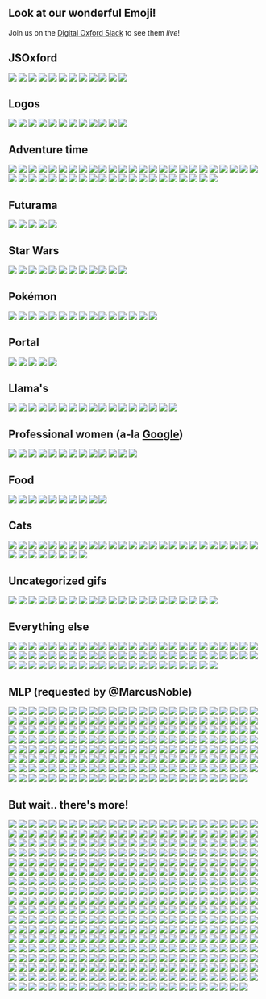 ## Look at our wonderful Emoji!

Join us on the [Digital Oxford Slack](http://slack.digitaloxford.com) to see them _live_!


## JSOxford

![](https://raw.githubusercontent.com/omgmog/digitaloxford-slack-emojis/master/emoji/ben.png)
![](https://raw.githubusercontent.com/omgmog/digitaloxford-slack-emojis/master/emoji/benmas.png)
![](https://raw.githubusercontent.com/omgmog/digitaloxford-slack-emojis/master/emoji/benweek.png)
![](https://raw.githubusercontent.com/omgmog/digitaloxford-slack-emojis/master/emoji/benweekend.png)
![](https://raw.githubusercontent.com/omgmog/digitaloxford-slack-emojis/master/emoji/henry.png)
![](https://raw.githubusercontent.com/omgmog/digitaloxford-slack-emojis/master/emoji/js_emoji.png)
![](https://raw.githubusercontent.com/omgmog/digitaloxford-slack-emojis/master/emoji/jsoxford.png)
![](https://raw.githubusercontent.com/omgmog/digitaloxford-slack-emojis/master/emoji/marcuswow.png)
![](https://raw.githubusercontent.com/omgmog/digitaloxford-slack-emojis/master/emoji/marcuswow2.png)
![](https://raw.githubusercontent.com/omgmog/digitaloxford-slack-emojis/master/emoji/ohyeah.gif)
![](https://raw.githubusercontent.com/omgmog/digitaloxford-slack-emojis/master/emoji/seren.jpg)
![](https://raw.githubusercontent.com/omgmog/digitaloxford-slack-emojis/master/emoji/tomi.png)

## Logos

![](https://raw.githubusercontent.com/omgmog/digitaloxford-slack-emojis/master/emoji/_o.png)
![](https://raw.githubusercontent.com/omgmog/digitaloxford-slack-emojis/master/emoji/_m.png)
![](https://raw.githubusercontent.com/omgmog/digitaloxford-slack-emojis/master/emoji/_g.png)
![](https://raw.githubusercontent.com/omgmog/digitaloxford-slack-emojis/master/emoji/docker.png)
![](https://raw.githubusercontent.com/omgmog/digitaloxford-slack-emojis/master/emoji/html5.png)
![](https://raw.githubusercontent.com/omgmog/digitaloxford-slack-emojis/master/emoji/js.png)
![](https://raw.githubusercontent.com/omgmog/digitaloxford-slack-emojis/master/emoji/sass.png)
![](https://raw.githubusercontent.com/omgmog/digitaloxford-slack-emojis/master/emoji/twitter.png)
![](https://raw.githubusercontent.com/omgmog/digitaloxford-slack-emojis/master/emoji/winblows.png)
![](https://raw.githubusercontent.com/omgmog/digitaloxford-slack-emojis/master/emoji/meetup.png)
![](https://raw.githubusercontent.com/omgmog/digitaloxford-slack-emojis/master/emoji/pusher.png)
![](https://raw.githubusercontent.com/omgmog/digitaloxford-slack-emojis/master/emoji/python.png)

## Adventure time

![](https://raw.githubusercontent.com/omgmog/digitaloxford-slack-emojis/master/emoji/bmo1.png)
![](https://raw.githubusercontent.com/omgmog/digitaloxford-slack-emojis/master/emoji/bmo2.png)
![](https://raw.githubusercontent.com/omgmog/digitaloxford-slack-emojis/master/emoji/bmo3.png)
![](https://raw.githubusercontent.com/omgmog/digitaloxford-slack-emojis/master/emoji/bubblegum1.png)
![](https://raw.githubusercontent.com/omgmog/digitaloxford-slack-emojis/master/emoji/bubblegum2.png)
![](https://raw.githubusercontent.com/omgmog/digitaloxford-slack-emojis/master/emoji/finn1.png)
![](https://raw.githubusercontent.com/omgmog/digitaloxford-slack-emojis/master/emoji/finn10.png)
![](https://raw.githubusercontent.com/omgmog/digitaloxford-slack-emojis/master/emoji/finn11.png)
![](https://raw.githubusercontent.com/omgmog/digitaloxford-slack-emojis/master/emoji/finn12.png)
![](https://raw.githubusercontent.com/omgmog/digitaloxford-slack-emojis/master/emoji/finn13.png)
![](https://raw.githubusercontent.com/omgmog/digitaloxford-slack-emojis/master/emoji/finn2.png)
![](https://raw.githubusercontent.com/omgmog/digitaloxford-slack-emojis/master/emoji/finn3.png)
![](https://raw.githubusercontent.com/omgmog/digitaloxford-slack-emojis/master/emoji/finn4.png)
![](https://raw.githubusercontent.com/omgmog/digitaloxford-slack-emojis/master/emoji/finn5.png)
![](https://raw.githubusercontent.com/omgmog/digitaloxford-slack-emojis/master/emoji/finn6.png)
![](https://raw.githubusercontent.com/omgmog/digitaloxford-slack-emojis/master/emoji/finn7.png)
![](https://raw.githubusercontent.com/omgmog/digitaloxford-slack-emojis/master/emoji/finn8.png)
![](https://raw.githubusercontent.com/omgmog/digitaloxford-slack-emojis/master/emoji/finn9.png)
![](https://raw.githubusercontent.com/omgmog/digitaloxford-slack-emojis/master/emoji/fionna.png)
![](https://raw.githubusercontent.com/omgmog/digitaloxford-slack-emojis/master/emoji/fistbump.png)
![](https://raw.githubusercontent.com/omgmog/digitaloxford-slack-emojis/master/emoji/gunter1.png)
![](https://raw.githubusercontent.com/omgmog/digitaloxford-slack-emojis/master/emoji/gunter2.png)
![](https://raw.githubusercontent.com/omgmog/digitaloxford-slack-emojis/master/emoji/iceking1.png)
![](https://raw.githubusercontent.com/omgmog/digitaloxford-slack-emojis/master/emoji/iceking2.png)
![](https://raw.githubusercontent.com/omgmog/digitaloxford-slack-emojis/master/emoji/jake1.png)
![](https://raw.githubusercontent.com/omgmog/digitaloxford-slack-emojis/master/emoji/jake2.png)
![](https://raw.githubusercontent.com/omgmog/digitaloxford-slack-emojis/master/emoji/jake3.png)
![](https://raw.githubusercontent.com/omgmog/digitaloxford-slack-emojis/master/emoji/jake4.png)
![](https://raw.githubusercontent.com/omgmog/digitaloxford-slack-emojis/master/emoji/jake5.png)
![](https://raw.githubusercontent.com/omgmog/digitaloxford-slack-emojis/master/emoji/jake6.png)
![](https://raw.githubusercontent.com/omgmog/digitaloxford-slack-emojis/master/emoji/jake7.png)
![](https://raw.githubusercontent.com/omgmog/digitaloxford-slack-emojis/master/emoji/jake8.png)
![](https://raw.githubusercontent.com/omgmog/digitaloxford-slack-emojis/master/emoji/lemongrab.png)
![](https://raw.githubusercontent.com/omgmog/digitaloxford-slack-emojis/master/emoji/lsp1.png)
![](https://raw.githubusercontent.com/omgmog/digitaloxford-slack-emojis/master/emoji/lsp2.png)
![](https://raw.githubusercontent.com/omgmog/digitaloxford-slack-emojis/master/emoji/marceline1.png)
![](https://raw.githubusercontent.com/omgmog/digitaloxford-slack-emojis/master/emoji/marceline2.png)
![](https://raw.githubusercontent.com/omgmog/digitaloxford-slack-emojis/master/emoji/mrpig.png)
![](https://raw.githubusercontent.com/omgmog/digitaloxford-slack-emojis/master/emoji/peppermint1.png)
![](https://raw.githubusercontent.com/omgmog/digitaloxford-slack-emojis/master/emoji/peppermint2.png)
![](https://raw.githubusercontent.com/omgmog/digitaloxford-slack-emojis/master/emoji/phoebe1.png)
![](https://raw.githubusercontent.com/omgmog/digitaloxford-slack-emojis/master/emoji/phoebe2.png)
![](https://raw.githubusercontent.com/omgmog/digitaloxford-slack-emojis/master/emoji/treetrunks1.png)
![](https://raw.githubusercontent.com/omgmog/digitaloxford-slack-emojis/master/emoji/treetrunks2.png)
![](https://raw.githubusercontent.com/omgmog/digitaloxford-slack-emojis/master/emoji/unibow.png)
![](https://raw.githubusercontent.com/omgmog/digitaloxford-slack-emojis/master/emoji/worm.png)

## Futurama

![](https://raw.githubusercontent.com/omgmog/digitaloxford-slack-emojis/master/emoji/bender.gif)
![](https://raw.githubusercontent.com/omgmog/digitaloxford-slack-emojis/master/emoji/fry.png)
![](https://raw.githubusercontent.com/omgmog/digitaloxford-slack-emojis/master/emoji/hypno.gif)
![](https://raw.githubusercontent.com/omgmog/digitaloxford-slack-emojis/master/emoji/robotdance.gif)
![](https://raw.githubusercontent.com/omgmog/digitaloxford-slack-emojis/master/emoji/zoidberg.gif)

## Star Wars

![](https://raw.githubusercontent.com/omgmog/digitaloxford-slack-emojis/master/emoji/bb8.png)
![](https://raw.githubusercontent.com/omgmog/digitaloxford-slack-emojis/master/emoji/bbeight.png)
![](https://raw.githubusercontent.com/omgmog/digitaloxford-slack-emojis/master/emoji/c3po.png)
![](https://raw.githubusercontent.com/omgmog/digitaloxford-slack-emojis/master/emoji/captainphasma.png)
![](https://raw.githubusercontent.com/omgmog/digitaloxford-slack-emojis/master/emoji/chewie.png)
![](https://raw.githubusercontent.com/omgmog/digitaloxford-slack-emojis/master/emoji/kyloren.png)
![](https://raw.githubusercontent.com/omgmog/digitaloxford-slack-emojis/master/emoji/lightsaber.png)
![](https://raw.githubusercontent.com/omgmog/digitaloxford-slack-emojis/master/emoji/millenniumfalcon.png)
![](https://raw.githubusercontent.com/omgmog/digitaloxford-slack-emojis/master/emoji/stormtrooper.png)
![](https://raw.githubusercontent.com/omgmog/digitaloxford-slack-emojis/master/emoji/tiefighter.png)
![](https://raw.githubusercontent.com/omgmog/digitaloxford-slack-emojis/master/emoji/xwing.png)
![](https://raw.githubusercontent.com/omgmog/digitaloxford-slack-emojis/master/emoji/yoda.png)

## Pokémon

![](https://raw.githubusercontent.com/omgmog/digitaloxford-slack-emojis/master/emoji/bulbasaur.png)
![](https://raw.githubusercontent.com/omgmog/digitaloxford-slack-emojis/master/emoji/charizard.png)
![](https://raw.githubusercontent.com/omgmog/digitaloxford-slack-emojis/master/emoji/charmander.png)
![](https://raw.githubusercontent.com/omgmog/digitaloxford-slack-emojis/master/emoji/charmeleon.png)
![](https://raw.githubusercontent.com/omgmog/digitaloxford-slack-emojis/master/emoji/ditto.gif)
![](https://raw.githubusercontent.com/omgmog/digitaloxford-slack-emojis/master/emoji/ivysaur.png)
![](https://raw.githubusercontent.com/omgmog/digitaloxford-slack-emojis/master/emoji/jigglypuff.png)
![](https://raw.githubusercontent.com/omgmog/digitaloxford-slack-emojis/master/emoji/mew.png)
![](https://raw.githubusercontent.com/omgmog/digitaloxford-slack-emojis/master/emoji/mewtwo.png)
![](https://raw.githubusercontent.com/omgmog/digitaloxford-slack-emojis/master/emoji/pikachu.jpg)
![](https://raw.githubusercontent.com/omgmog/digitaloxford-slack-emojis/master/emoji/pokeball.png)
![](https://raw.githubusercontent.com/omgmog/digitaloxford-slack-emojis/master/emoji/psyduck.png)
![](https://raw.githubusercontent.com/omgmog/digitaloxford-slack-emojis/master/emoji/slowpoke.jpg)
![](https://raw.githubusercontent.com/omgmog/digitaloxford-slack-emojis/master/emoji/snorlax.png)
![](https://raw.githubusercontent.com/omgmog/digitaloxford-slack-emojis/master/emoji/squirtle.png)

## Portal

![](https://raw.githubusercontent.com/omgmog/digitaloxford-slack-emojis/master/emoji/adventurecore.png)
![](https://raw.githubusercontent.com/omgmog/digitaloxford-slack-emojis/master/emoji/companioncube.png)
![](https://raw.githubusercontent.com/omgmog/digitaloxford-slack-emojis/master/emoji/factcore.png)
![](https://raw.githubusercontent.com/omgmog/digitaloxford-slack-emojis/master/emoji/spacecore.png)
![](https://raw.githubusercontent.com/omgmog/digitaloxford-slack-emojis/master/emoji/wheatley.png)

## Llama's

![](https://raw.githubusercontent.com/omgmog/digitaloxford-slack-emojis/master/emoji/llamabored.gif)
![](https://raw.githubusercontent.com/omgmog/digitaloxford-slack-emojis/master/emoji/llamacomehere.gif)
![](https://raw.githubusercontent.com/omgmog/digitaloxford-slack-emojis/master/emoji/llamaconfused.gif)
![](https://raw.githubusercontent.com/omgmog/digitaloxford-slack-emojis/master/emoji/llamacool.gif)
![](https://raw.githubusercontent.com/omgmog/digitaloxford-slack-emojis/master/emoji/llamacute.gif)
![](https://raw.githubusercontent.com/omgmog/digitaloxford-slack-emojis/master/emoji/llamadance.gif)
![](https://raw.githubusercontent.com/omgmog/digitaloxford-slack-emojis/master/emoji/llamadude.gif)
![](https://raw.githubusercontent.com/omgmog/digitaloxford-slack-emojis/master/emoji/llamaexcited.gif)
![](https://raw.githubusercontent.com/omgmog/digitaloxford-slack-emojis/master/emoji/llamalaugh.gif)
![](https://raw.githubusercontent.com/omgmog/digitaloxford-slack-emojis/master/emoji/llamamad.gif)
![](https://raw.githubusercontent.com/omgmog/digitaloxford-slack-emojis/master/emoji/llamarub.gif)
![](https://raw.githubusercontent.com/omgmog/digitaloxford-slack-emojis/master/emoji/llamasad.gif)
![](https://raw.githubusercontent.com/omgmog/digitaloxford-slack-emojis/master/emoji/llamasnot.gif)
![](https://raw.githubusercontent.com/omgmog/digitaloxford-slack-emojis/master/emoji/llamasqueeze.gif)
![](https://raw.githubusercontent.com/omgmog/digitaloxford-slack-emojis/master/emoji/llamasweat.gif)
![](https://raw.githubusercontent.com/omgmog/digitaloxford-slack-emojis/master/emoji/llamatea.gif)
![](https://raw.githubusercontent.com/omgmog/digitaloxford-slack-emojis/master/emoji/llamaworried.gif)

## Professional women (a-la [Google](http://unicode.org/L2/L2016/16160-emoji-professions.pdf))

![](https://raw.githubusercontent.com/omgmog/digitaloxford-slack-emojis/master/emoji/wo_business.png)
![](https://raw.githubusercontent.com/omgmog/digitaloxford-slack-emojis/master/emoji/wo_chef.png)
![](https://raw.githubusercontent.com/omgmog/digitaloxford-slack-emojis/master/emoji/wo_doctor.png)
![](https://raw.githubusercontent.com/omgmog/digitaloxford-slack-emojis/master/emoji/wo_farmer.png)
![](https://raw.githubusercontent.com/omgmog/digitaloxford-slack-emojis/master/emoji/wo_graduate.png)
![](https://raw.githubusercontent.com/omgmog/digitaloxford-slack-emojis/master/emoji/wo_laptop.png)
![](https://raw.githubusercontent.com/omgmog/digitaloxford-slack-emojis/master/emoji/wo_mechanic.png)
![](https://raw.githubusercontent.com/omgmog/digitaloxford-slack-emojis/master/emoji/wo_rockstar.png)
![](https://raw.githubusercontent.com/omgmog/digitaloxford-slack-emojis/master/emoji/wo_scientist.png)
![](https://raw.githubusercontent.com/omgmog/digitaloxford-slack-emojis/master/emoji/wo_surgeon.png)
![](https://raw.githubusercontent.com/omgmog/digitaloxford-slack-emojis/master/emoji/wo_teacher.png)
![](https://raw.githubusercontent.com/omgmog/digitaloxford-slack-emojis/master/emoji/wo_technician.png)
![](https://raw.githubusercontent.com/omgmog/digitaloxford-slack-emojis/master/emoji/wo_welder.png)

## Food

![](https://raw.githubusercontent.com/omgmog/digitaloxford-slack-emojis/master/emoji/bacon.png)
![](https://raw.githubusercontent.com/omgmog/digitaloxford-slack-emojis/master/emoji/burger_cute.png)
![](https://raw.githubusercontent.com/omgmog/digitaloxford-slack-emojis/master/emoji/burgerbounce.gif)
![](https://raw.githubusercontent.com/omgmog/digitaloxford-slack-emojis/master/emoji/burgercute.png)
![](https://raw.githubusercontent.com/omgmog/digitaloxford-slack-emojis/master/emoji/burgerspin.gif)
![](https://raw.githubusercontent.com/omgmog/digitaloxford-slack-emojis/master/emoji/burgersquash.gif)
![](https://raw.githubusercontent.com/omgmog/digitaloxford-slack-emojis/master/emoji/burgerzoom.gif)
![](https://raw.githubusercontent.com/omgmog/digitaloxford-slack-emojis/master/emoji/chips.png)
![](https://raw.githubusercontent.com/omgmog/digitaloxford-slack-emojis/master/emoji/dorito.png)
![](https://raw.githubusercontent.com/omgmog/digitaloxford-slack-emojis/master/emoji/doritwo.gif)

## Cats

![](https://raw.githubusercontent.com/omgmog/digitaloxford-slack-emojis/master/emoji/apricot.png)
![](https://raw.githubusercontent.com/omgmog/digitaloxford-slack-emojis/master/emoji/bandit.png)
![](https://raw.githubusercontent.com/omgmog/digitaloxford-slack-emojis/master/emoji/bobthecat.png)
![](https://raw.githubusercontent.com/omgmog/digitaloxford-slack-emojis/master/emoji/bolt.png)
![](https://raw.githubusercontent.com/omgmog/digitaloxford-slack-emojis/master/emoji/breezy.png)
![](https://raw.githubusercontent.com/omgmog/digitaloxford-slack-emojis/master/emoji/callie.png)
![](https://raw.githubusercontent.com/omgmog/digitaloxford-slack-emojis/master/emoji/cocoa.png)
![](https://raw.githubusercontent.com/omgmog/digitaloxford-slack-emojis/master/emoji/dottie.png)
![](https://raw.githubusercontent.com/omgmog/digitaloxford-slack-emojis/master/emoji/fortune.png)
![](https://raw.githubusercontent.com/omgmog/digitaloxford-slack-emojis/master/emoji/fred.png)
![](https://raw.githubusercontent.com/omgmog/digitaloxford-slack-emojis/master/emoji/gabriel.png)
![](https://raw.githubusercontent.com/omgmog/digitaloxford-slack-emojis/master/emoji/ginger.png)
![](https://raw.githubusercontent.com/omgmog/digitaloxford-slack-emojis/master/emoji/gozer.png)
![](https://raw.githubusercontent.com/omgmog/digitaloxford-slack-emojis/master/emoji/lexy.png)
![](https://raw.githubusercontent.com/omgmog/digitaloxford-slack-emojis/master/emoji/mack.png)
![](https://raw.githubusercontent.com/omgmog/digitaloxford-slack-emojis/master/emoji/marshmallow.png)
![](https://raw.githubusercontent.com/omgmog/digitaloxford-slack-emojis/master/emoji/misty.png)
![](https://raw.githubusercontent.com/omgmog/digitaloxford-slack-emojis/master/emoji/patches.png)
![](https://raw.githubusercontent.com/omgmog/digitaloxford-slack-emojis/master/emoji/peaches.png)
![](https://raw.githubusercontent.com/omgmog/digitaloxford-slack-emojis/master/emoji/pepper.png)
![](https://raw.githubusercontent.com/omgmog/digitaloxford-slack-emojis/master/emoji/pickles.png)
![](https://raw.githubusercontent.com/omgmog/digitaloxford-slack-emojis/master/emoji/princess_.png)
![](https://raw.githubusercontent.com/omgmog/digitaloxford-slack-emojis/master/emoji/pumpkin.png)
![](https://raw.githubusercontent.com/omgmog/digitaloxford-slack-emojis/master/emoji/rascal.png)
![](https://raw.githubusercontent.com/omgmog/digitaloxford-slack-emojis/master/emoji/shadow.png)
![](https://raw.githubusercontent.com/omgmog/digitaloxford-slack-emojis/master/emoji/smokey.png)
![](https://raw.githubusercontent.com/omgmog/digitaloxford-slack-emojis/master/emoji/snowball.png)
![](https://raw.githubusercontent.com/omgmog/digitaloxford-slack-emojis/master/emoji/socks.png)
![](https://raw.githubusercontent.com/omgmog/digitaloxford-slack-emojis/master/emoji/speckles.png)
![](https://raw.githubusercontent.com/omgmog/digitaloxford-slack-emojis/master/emoji/sunny_.png)
![](https://raw.githubusercontent.com/omgmog/digitaloxford-slack-emojis/master/emoji/tabitha.png)
![](https://raw.githubusercontent.com/omgmog/digitaloxford-slack-emojis/master/emoji/tubbs.png)
![](https://raw.githubusercontent.com/omgmog/digitaloxford-slack-emojis/master/emoji/xerxes.png)

## Uncategorized gifs

![](https://raw.githubusercontent.com/omgmog/digitaloxford-slack-emojis/master/emoji/_crab.gif)
![](https://raw.githubusercontent.com/omgmog/digitaloxford-slack-emojis/master/emoji/_wave.gif)
![](https://raw.githubusercontent.com/omgmog/digitaloxford-slack-emojis/master/emoji/badger.gif)
![](https://raw.githubusercontent.com/omgmog/digitaloxford-slack-emojis/master/emoji/boomhead.gif)
![](https://raw.githubusercontent.com/omgmog/digitaloxford-slack-emojis/master/emoji/coin.gif)
![](https://raw.githubusercontent.com/omgmog/digitaloxford-slack-emojis/master/emoji/dancing_robot.gif)
![](https://raw.githubusercontent.com/omgmog/digitaloxford-slack-emojis/master/emoji/dogewow.gif)
![](https://raw.githubusercontent.com/omgmog/digitaloxford-slack-emojis/master/emoji/drum_roll.gif)
![](https://raw.githubusercontent.com/omgmog/digitaloxford-slack-emojis/master/emoji/giggity.gif)
![](https://raw.githubusercontent.com/omgmog/digitaloxford-slack-emojis/master/emoji/headdesk.gif)
![](https://raw.githubusercontent.com/omgmog/digitaloxford-slack-emojis/master/emoji/like.gif)
![](https://raw.githubusercontent.com/omgmog/digitaloxford-slack-emojis/master/emoji/nyancat.gif)
![](https://raw.githubusercontent.com/omgmog/digitaloxford-slack-emojis/master/emoji/poop3d.gif)
![](https://raw.githubusercontent.com/omgmog/digitaloxford-slack-emojis/master/emoji/rolleyes.gif)
![](https://raw.githubusercontent.com/omgmog/digitaloxford-slack-emojis/master/emoji/run.gif)
![](https://raw.githubusercontent.com/omgmog/digitaloxford-slack-emojis/master/emoji/timeforthat.gif)
![](https://raw.githubusercontent.com/omgmog/digitaloxford-slack-emojis/master/emoji/vr_happy.gif)
![](https://raw.githubusercontent.com/omgmog/digitaloxford-slack-emojis/master/emoji/vr_shock.gif)
![](https://raw.githubusercontent.com/omgmog/digitaloxford-slack-emojis/master/emoji/waving.gif)
![](https://raw.githubusercontent.com/omgmog/digitaloxford-slack-emojis/master/emoji/wavingarms.gif)
![](https://raw.githubusercontent.com/omgmog/digitaloxford-slack-emojis/master/emoji/wwave.gif)

## Everything else

![](https://raw.githubusercontent.com/omgmog/digitaloxford-slack-emojis/master/emoji/1up.png)
![](https://raw.githubusercontent.com/omgmog/digitaloxford-slack-emojis/master/emoji/_brain.png)
![](https://raw.githubusercontent.com/omgmog/digitaloxford-slack-emojis/master/emoji/_duck.png)
![](https://raw.githubusercontent.com/omgmog/digitaloxford-slack-emojis/master/emoji/_pinky.png)
![](https://raw.githubusercontent.com/omgmog/digitaloxford-slack-emojis/master/emoji/_pug_wizard.png)
![](https://raw.githubusercontent.com/omgmog/digitaloxford-slack-emojis/master/emoji/all_the_things.jpg)
![](https://raw.githubusercontent.com/omgmog/digitaloxford-slack-emojis/master/emoji/aplus.jpg)
![](https://raw.githubusercontent.com/omgmog/digitaloxford-slack-emojis/master/emoji/archer.png)
![](https://raw.githubusercontent.com/omgmog/digitaloxford-slack-emojis/master/emoji/awwyiss1.png)
![](https://raw.githubusercontent.com/omgmog/digitaloxford-slack-emojis/master/emoji/awwyiss2.png)
![](https://raw.githubusercontent.com/omgmog/digitaloxford-slack-emojis/master/emoji/badrazz.png)
![](https://raw.githubusercontent.com/omgmog/digitaloxford-slack-emojis/master/emoji/bin.png)
![](https://raw.githubusercontent.com/omgmog/digitaloxford-slack-emojis/master/emoji/bmfm1.png)
![](https://raw.githubusercontent.com/omgmog/digitaloxford-slack-emojis/master/emoji/bmfm2.png)
![](https://raw.githubusercontent.com/omgmog/digitaloxford-slack-emojis/master/emoji/brain.png)
![](https://raw.githubusercontent.com/omgmog/digitaloxford-slack-emojis/master/emoji/calm.png)
![](https://raw.githubusercontent.com/omgmog/digitaloxford-slack-emojis/master/emoji/constipated.png)
![](https://raw.githubusercontent.com/omgmog/digitaloxford-slack-emojis/master/emoji/devilhomer.png)
![](https://raw.githubusercontent.com/omgmog/digitaloxford-slack-emojis/master/emoji/dino.png)
![](https://raw.githubusercontent.com/omgmog/digitaloxford-slack-emojis/master/emoji/doge.png)
![](https://raw.githubusercontent.com/omgmog/digitaloxford-slack-emojis/master/emoji/duck.png)
![](https://raw.githubusercontent.com/omgmog/digitaloxford-slack-emojis/master/emoji/equals.jpg)
![](https://raw.githubusercontent.com/omgmog/digitaloxford-slack-emojis/master/emoji/exclamationmark.png)
![](https://raw.githubusercontent.com/omgmog/digitaloxford-slack-emojis/master/emoji/facepalm.png)
![](https://raw.githubusercontent.com/omgmog/digitaloxford-slack-emojis/master/emoji/failwhale.png)
![](https://raw.githubusercontent.com/omgmog/digitaloxford-slack-emojis/master/emoji/fingerscrossed.png)
![](https://raw.githubusercontent.com/omgmog/digitaloxford-slack-emojis/master/emoji/hamster_on_a_pig.png)
![](https://raw.githubusercontent.com/omgmog/digitaloxford-slack-emojis/master/emoji/handshake.png)
![](https://raw.githubusercontent.com/omgmog/digitaloxford-slack-emojis/master/emoji/heavy_equals_sign.jpg)
![](https://raw.githubusercontent.com/omgmog/digitaloxford-slack-emojis/master/emoji/hulksmash.png)
![](https://raw.githubusercontent.com/omgmog/digitaloxford-slack-emojis/master/emoji/infinity.png)
![](https://raw.githubusercontent.com/omgmog/digitaloxford-slack-emojis/master/emoji/jelly.png)
![](https://raw.githubusercontent.com/omgmog/digitaloxford-slack-emojis/master/emoji/katamari.png)
![](https://raw.githubusercontent.com/omgmog/digitaloxford-slack-emojis/master/emoji/katamariroll.gif)
![](https://raw.githubusercontent.com/omgmog/digitaloxford-slack-emojis/master/emoji/maths.png)
![](https://raw.githubusercontent.com/omgmog/digitaloxford-slack-emojis/master/emoji/metall.png)
![](https://raw.githubusercontent.com/omgmog/digitaloxford-slack-emojis/master/emoji/ninja.png)
![](https://raw.githubusercontent.com/omgmog/digitaloxford-slack-emojis/master/emoji/notsureif.png)
![](https://raw.githubusercontent.com/omgmog/digitaloxford-slack-emojis/master/emoji/oldmancrying.png)
![](https://raw.githubusercontent.com/omgmog/digitaloxford-slack-emojis/master/emoji/omg.png)
![](https://raw.githubusercontent.com/omgmog/digitaloxford-slack-emojis/master/emoji/ooga.png)
![](https://raw.githubusercontent.com/omgmog/digitaloxford-slack-emojis/master/emoji/owl.png)
![](https://raw.githubusercontent.com/omgmog/digitaloxford-slack-emojis/master/emoji/peppapig.png)
![](https://raw.githubusercontent.com/omgmog/digitaloxford-slack-emojis/master/emoji/pie.png)
![](https://raw.githubusercontent.com/omgmog/digitaloxford-slack-emojis/master/emoji/plusone.png)
![](https://raw.githubusercontent.com/omgmog/digitaloxford-slack-emojis/master/emoji/pr.png)
![](https://raw.githubusercontent.com/omgmog/digitaloxford-slack-emojis/master/emoji/pug.png)
![](https://raw.githubusercontent.com/omgmog/digitaloxford-slack-emojis/master/emoji/pug_wizard.png)
![](https://raw.githubusercontent.com/omgmog/digitaloxford-slack-emojis/master/emoji/pullrequest.png)
![](https://raw.githubusercontent.com/omgmog/digitaloxford-slack-emojis/master/emoji/raptor.png)
![](https://raw.githubusercontent.com/omgmog/digitaloxford-slack-emojis/master/emoji/rblack.png)
![](https://raw.githubusercontent.com/omgmog/digitaloxford-slack-emojis/master/emoji/sadpanda.png)
![](https://raw.githubusercontent.com/omgmog/digitaloxford-slack-emojis/master/emoji/shrug.png)
![](https://raw.githubusercontent.com/omgmog/digitaloxford-slack-emojis/master/emoji/shrug1.png)
![](https://raw.githubusercontent.com/omgmog/digitaloxford-slack-emojis/master/emoji/shrug2.png)
![](https://raw.githubusercontent.com/omgmog/digitaloxford-slack-emojis/master/emoji/shrug3.png)
![](https://raw.githubusercontent.com/omgmog/digitaloxford-slack-emojis/master/emoji/sock.png)
![](https://raw.githubusercontent.com/omgmog/digitaloxford-slack-emojis/master/emoji/standard_horse.png)
![](https://raw.githubusercontent.com/omgmog/digitaloxford-slack-emojis/master/emoji/stevenu.png)
![](https://raw.githubusercontent.com/omgmog/digitaloxford-slack-emojis/master/emoji/stevenu1.png)
![](https://raw.githubusercontent.com/omgmog/digitaloxford-slack-emojis/master/emoji/stevenu2.png)
![](https://raw.githubusercontent.com/omgmog/digitaloxford-slack-emojis/master/emoji/stevenu3.png)
![](https://raw.githubusercontent.com/omgmog/digitaloxford-slack-emojis/master/emoji/stevenucat.png)
![](https://raw.githubusercontent.com/omgmog/digitaloxford-slack-emojis/master/emoji/teaboard.png)
![](https://raw.githubusercontent.com/omgmog/digitaloxford-slack-emojis/master/emoji/tumbleweed.png)
![](https://raw.githubusercontent.com/omgmog/digitaloxford-slack-emojis/master/emoji/welsh_flag.png)
![](https://raw.githubusercontent.com/omgmog/digitaloxford-slack-emojis/master/emoji/whaleboat.png)
![](https://raw.githubusercontent.com/omgmog/digitaloxford-slack-emojis/master/emoji/why_not_both.jpg)
![](https://raw.githubusercontent.com/omgmog/digitaloxford-slack-emojis/master/emoji/wizard.png)
![](https://raw.githubusercontent.com/omgmog/digitaloxford-slack-emojis/master/emoji/woody.png)
![](https://raw.githubusercontent.com/omgmog/digitaloxford-slack-emojis/master/emoji/zombie.png)

## MLP (requested by @MarcusNoble)

![](https://raw.githubusercontent.com/omgmog/digitaloxford-slack-emojis/master/emoji/mlpabbored.png)
![](https://raw.githubusercontent.com/omgmog/digitaloxford-slack-emojis/master/emoji/mlpabhuh.png)
![](https://raw.githubusercontent.com/omgmog/digitaloxford-slack-emojis/master/emoji/mlpabmeh.png)
![](https://raw.githubusercontent.com/omgmog/digitaloxford-slack-emojis/master/emoji/mlpabsmile.png)
![](https://raw.githubusercontent.com/omgmog/digitaloxford-slack-emojis/master/emoji/mlpabstern.png)
![](https://raw.githubusercontent.com/omgmog/digitaloxford-slack-emojis/master/emoji/mlpabwut.png)
![](https://raw.githubusercontent.com/omgmog/digitaloxford-slack-emojis/master/emoji/mlpajbaffle.png)
![](https://raw.githubusercontent.com/omgmog/digitaloxford-slack-emojis/master/emoji/mlpajcower.png)
![](https://raw.githubusercontent.com/omgmog/digitaloxford-slack-emojis/master/emoji/mlpajcry.png)
![](https://raw.githubusercontent.com/omgmog/digitaloxford-slack-emojis/master/emoji/mlpajdoubt.png)
![](https://raw.githubusercontent.com/omgmog/digitaloxford-slack-emojis/master/emoji/mlpajfrown.png)
![](https://raw.githubusercontent.com/omgmog/digitaloxford-slack-emojis/master/emoji/mlpajhappy.png)
![](https://raw.githubusercontent.com/omgmog/digitaloxford-slack-emojis/master/emoji/mlpajlie.png)
![](https://raw.githubusercontent.com/omgmog/digitaloxford-slack-emojis/master/emoji/mlpajsly.png)
![](https://raw.githubusercontent.com/omgmog/digitaloxford-slack-emojis/master/emoji/mlpajsup.png)
![](https://raw.githubusercontent.com/omgmog/digitaloxford-slack-emojis/master/emoji/mlpajugh.png)
![](https://raw.githubusercontent.com/omgmog/digitaloxford-slack-emojis/master/emoji/mlpajwut.png)
![](https://raw.githubusercontent.com/omgmog/digitaloxford-slack-emojis/master/emoji/mlpallmybits.png)
![](https://raw.githubusercontent.com/omgmog/digitaloxford-slack-emojis/master/emoji/mlpangel.png)
![](https://raw.githubusercontent.com/omgmog/digitaloxford-slack-emojis/master/emoji/mlpapathia.png)
![](https://raw.githubusercontent.com/omgmog/digitaloxford-slack-emojis/master/emoji/mlpapplederp.png)
![](https://raw.githubusercontent.com/omgmog/digitaloxford-slack-emojis/master/emoji/mlpapplegasp.png)
![](https://raw.githubusercontent.com/omgmog/digitaloxford-slack-emojis/master/emoji/mlpawwyeah.png)
![](https://raw.githubusercontent.com/omgmog/digitaloxford-slack-emojis/master/emoji/mlpbonbon.png)
![](https://raw.githubusercontent.com/omgmog/digitaloxford-slack-emojis/master/emoji/mlpbulkbiceps.png)
![](https://raw.githubusercontent.com/omgmog/digitaloxford-slack-emojis/master/emoji/mlpcadance.png)
![](https://raw.githubusercontent.com/omgmog/digitaloxford-slack-emojis/master/emoji/mlpcadencesmile.png)
![](https://raw.githubusercontent.com/omgmog/digitaloxford-slack-emojis/master/emoji/mlpcelestia.png)
![](https://raw.githubusercontent.com/omgmog/digitaloxford-slack-emojis/master/emoji/mlpcelestiamad.png)
![](https://raw.githubusercontent.com/omgmog/digitaloxford-slack-emojis/master/emoji/mlpcelestiawut.png)
![](https://raw.githubusercontent.com/omgmog/digitaloxford-slack-emojis/master/emoji/mlpchangeling.png)
![](https://raw.githubusercontent.com/omgmog/digitaloxford-slack-emojis/master/emoji/mlpcheerilee.png)
![](https://raw.githubusercontent.com/omgmog/digitaloxford-slack-emojis/master/emoji/mlpchrysalis.png)
![](https://raw.githubusercontent.com/omgmog/digitaloxford-slack-emojis/master/emoji/mlpcockatrice.png)
![](https://raw.githubusercontent.com/omgmog/digitaloxford-slack-emojis/master/emoji/mlpcocosmile.png)
![](https://raw.githubusercontent.com/omgmog/digitaloxford-slack-emojis/master/emoji/mlpcolgate.png)
![](https://raw.githubusercontent.com/omgmog/digitaloxford-slack-emojis/master/emoji/mlpcutealoo.png)
![](https://raw.githubusercontent.com/omgmog/digitaloxford-slack-emojis/master/emoji/mlpdealwithit.png)
![](https://raw.githubusercontent.com/omgmog/digitaloxford-slack-emojis/master/emoji/mlpderp.png)
![](https://raw.githubusercontent.com/omgmog/digitaloxford-slack-emojis/master/emoji/mlpderpwizard.png)
![](https://raw.githubusercontent.com/omgmog/digitaloxford-slack-emojis/master/emoji/mlpderpyhappy.png)
![](https://raw.githubusercontent.com/omgmog/digitaloxford-slack-emojis/master/emoji/mlpderpyshock.png)
![](https://raw.githubusercontent.com/omgmog/digitaloxford-slack-emojis/master/emoji/mlpdiamondtiara.png)
![](https://raw.githubusercontent.com/omgmog/digitaloxford-slack-emojis/master/emoji/mlpdiscentia.png)
![](https://raw.githubusercontent.com/omgmog/digitaloxford-slack-emojis/master/emoji/mlpdiscordgrump.png)
![](https://raw.githubusercontent.com/omgmog/digitaloxford-slack-emojis/master/emoji/mlpdiscordsad.png)
![](https://raw.githubusercontent.com/omgmog/digitaloxford-slack-emojis/master/emoji/mlpdj.png)
![](https://raw.githubusercontent.com/omgmog/digitaloxford-slack-emojis/master/emoji/mlpdumbfabric.png)
![](https://raw.githubusercontent.com/omgmog/digitaloxford-slack-emojis/master/emoji/mlpeeyup.png)
![](https://raw.githubusercontent.com/omgmog/digitaloxford-slack-emojis/master/emoji/mlpfabulous.png)
![](https://raw.githubusercontent.com/omgmog/digitaloxford-slack-emojis/master/emoji/mlpfacehoof.png)
![](https://raw.githubusercontent.com/omgmog/digitaloxford-slack-emojis/master/emoji/mlpfillytgap.png)
![](https://raw.githubusercontent.com/omgmog/digitaloxford-slack-emojis/master/emoji/mlpflamflim.png)
![](https://raw.githubusercontent.com/omgmog/digitaloxford-slack-emojis/master/emoji/mlpflimflam.png)
![](https://raw.githubusercontent.com/omgmog/digitaloxford-slack-emojis/master/emoji/mlpflutterblush.png)
![](https://raw.githubusercontent.com/omgmog/digitaloxford-slack-emojis/master/emoji/mlpfluttercry.png)
![](https://raw.githubusercontent.com/omgmog/digitaloxford-slack-emojis/master/emoji/mlpflutterfear.png)
![](https://raw.githubusercontent.com/omgmog/digitaloxford-slack-emojis/master/emoji/mlpflutterhay.png)
![](https://raw.githubusercontent.com/omgmog/digitaloxford-slack-emojis/master/emoji/mlpflutterjerk.png)
![](https://raw.githubusercontent.com/omgmog/digitaloxford-slack-emojis/master/emoji/mlpflutterkay.png)
![](https://raw.githubusercontent.com/omgmog/digitaloxford-slack-emojis/master/emoji/mlpflutternice.png)
![](https://raw.githubusercontent.com/omgmog/digitaloxford-slack-emojis/master/emoji/mlpflutterroll.png)
![](https://raw.githubusercontent.com/omgmog/digitaloxford-slack-emojis/master/emoji/mlpfluttershh.png)
![](https://raw.githubusercontent.com/omgmog/digitaloxford-slack-emojis/master/emoji/mlpfluttershy.png)
![](https://raw.githubusercontent.com/omgmog/digitaloxford-slack-emojis/master/emoji/mlpfluttersrs.png)
![](https://raw.githubusercontent.com/omgmog/digitaloxford-slack-emojis/master/emoji/mlpflutterwhoa.png)
![](https://raw.githubusercontent.com/omgmog/digitaloxford-slack-emojis/master/emoji/mlpflutterwink.png)
![](https://raw.githubusercontent.com/omgmog/digitaloxford-slack-emojis/master/emoji/mlpflutteryay.png)
![](https://raw.githubusercontent.com/omgmog/digitaloxford-slack-emojis/master/emoji/mlpgilda.png)
![](https://raw.githubusercontent.com/omgmog/digitaloxford-slack-emojis/master/emoji/mlpgoodjob.png)
![](https://raw.githubusercontent.com/omgmog/digitaloxford-slack-emojis/master/emoji/mlpgrannysmith.png)
![](https://raw.githubusercontent.com/omgmog/digitaloxford-slack-emojis/master/emoji/mlpgross.png)
![](https://raw.githubusercontent.com/omgmog/digitaloxford-slack-emojis/master/emoji/mlpguard.png)
![](https://raw.githubusercontent.com/omgmog/digitaloxford-slack-emojis/master/emoji/mlphahaha.png)
![](https://raw.githubusercontent.com/omgmog/digitaloxford-slack-emojis/master/emoji/mlphappyluna.png)
![](https://raw.githubusercontent.com/omgmog/digitaloxford-slack-emojis/master/emoji/mlphmmm.png)
![](https://raw.githubusercontent.com/omgmog/digitaloxford-slack-emojis/master/emoji/mlphuhhuh.png)
![](https://raw.githubusercontent.com/omgmog/digitaloxford-slack-emojis/master/emoji/mlpjoy.png)
![](https://raw.githubusercontent.com/omgmog/digitaloxford-slack-emojis/master/emoji/mlplimestonegrin.png)
![](https://raw.githubusercontent.com/omgmog/digitaloxford-slack-emojis/master/emoji/mlplouder.png)
![](https://raw.githubusercontent.com/omgmog/digitaloxford-slack-emojis/master/emoji/mlploveme.png)
![](https://raw.githubusercontent.com/omgmog/digitaloxford-slack-emojis/master/emoji/mlplunagasp.png)
![](https://raw.githubusercontent.com/omgmog/digitaloxford-slack-emojis/master/emoji/mlplunamad.png)
![](https://raw.githubusercontent.com/omgmog/digitaloxford-slack-emojis/master/emoji/mlplunasad.png)
![](https://raw.githubusercontent.com/omgmog/digitaloxford-slack-emojis/master/emoji/mlplunateehee.png)
![](https://raw.githubusercontent.com/omgmog/digitaloxford-slack-emojis/master/emoji/mlplunawait.png)
![](https://raw.githubusercontent.com/omgmog/digitaloxford-slack-emojis/master/emoji/mlplyra.png)
![](https://raw.githubusercontent.com/omgmog/digitaloxford-slack-emojis/master/emoji/mlpmacintears.png)
![](https://raw.githubusercontent.com/omgmog/digitaloxford-slack-emojis/master/emoji/mlpmanspike.png)
![](https://raw.githubusercontent.com/omgmog/digitaloxford-slack-emojis/master/emoji/mlpmaud.png)
![](https://raw.githubusercontent.com/omgmog/digitaloxford-slack-emojis/master/emoji/mlpnightmaregrin.png)
![](https://raw.githubusercontent.com/omgmog/digitaloxford-slack-emojis/master/emoji/mlpnmm.png)
![](https://raw.githubusercontent.com/omgmog/digitaloxford-slack-emojis/master/emoji/mlpnoooo.png)
![](https://raw.githubusercontent.com/omgmog/digitaloxford-slack-emojis/master/emoji/mlpnotangry.png)
![](https://raw.githubusercontent.com/omgmog/digitaloxford-slack-emojis/master/emoji/mlpoctavia.png)
![](https://raw.githubusercontent.com/omgmog/digitaloxford-slack-emojis/master/emoji/mlpohcomeon.png)
![](https://raw.githubusercontent.com/omgmog/digitaloxford-slack-emojis/master/emoji/mlpohhi.png)
![](https://raw.githubusercontent.com/omgmog/digitaloxford-slack-emojis/master/emoji/mlpooh.png)
![](https://raw.githubusercontent.com/omgmog/digitaloxford-slack-emojis/master/emoji/mlpparty.png)
![](https://raw.githubusercontent.com/omgmog/digitaloxford-slack-emojis/master/emoji/mlpphotofinish.png)
![](https://raw.githubusercontent.com/omgmog/digitaloxford-slack-emojis/master/emoji/mlppinkamina.png)
![](https://raw.githubusercontent.com/omgmog/digitaloxford-slack-emojis/master/emoji/mlppinkieawe.png)
![](https://raw.githubusercontent.com/omgmog/digitaloxford-slack-emojis/master/emoji/mlppinkiefear.png)
![](https://raw.githubusercontent.com/omgmog/digitaloxford-slack-emojis/master/emoji/mlppinkiepout.png)
![](https://raw.githubusercontent.com/omgmog/digitaloxford-slack-emojis/master/emoji/mlppinkiesad.png)
![](https://raw.githubusercontent.com/omgmog/digitaloxford-slack-emojis/master/emoji/mlpppboring.png)
![](https://raw.githubusercontent.com/omgmog/digitaloxford-slack-emojis/master/emoji/mlpppcute.png)
![](https://raw.githubusercontent.com/omgmog/digitaloxford-slack-emojis/master/emoji/mlpppdont.png)
![](https://raw.githubusercontent.com/omgmog/digitaloxford-slack-emojis/master/emoji/mlpppreally.png)
![](https://raw.githubusercontent.com/omgmog/digitaloxford-slack-emojis/master/emoji/mlpppseesyou.png)
![](https://raw.githubusercontent.com/omgmog/digitaloxford-slack-emojis/master/emoji/mlpppshrug.png)
![](https://raw.githubusercontent.com/omgmog/digitaloxford-slack-emojis/master/emoji/mlppriceless.png)
![](https://raw.githubusercontent.com/omgmog/digitaloxford-slack-emojis/master/emoji/mlppunchdrunk.png)
![](https://raw.githubusercontent.com/omgmog/digitaloxford-slack-emojis/master/emoji/mlprapathia.png)
![](https://raw.githubusercontent.com/omgmog/digitaloxford-slack-emojis/master/emoji/mlprarishock.png)
![](https://raw.githubusercontent.com/omgmog/digitaloxford-slack-emojis/master/emoji/mlprarityannoyed.png)
![](https://raw.githubusercontent.com/omgmog/digitaloxford-slack-emojis/master/emoji/mlpraritydaww.png)
![](https://raw.githubusercontent.com/omgmog/digitaloxford-slack-emojis/master/emoji/mlpraritydress.png)
![](https://raw.githubusercontent.com/omgmog/digitaloxford-slack-emojis/master/emoji/mlprarityeww.png)
![](https://raw.githubusercontent.com/omgmog/digitaloxford-slack-emojis/master/emoji/mlpraritygrump.png)
![](https://raw.githubusercontent.com/omgmog/digitaloxford-slack-emojis/master/emoji/mlprarityjudge.png)
![](https://raw.githubusercontent.com/omgmog/digitaloxford-slack-emojis/master/emoji/mlpraritynews.png)
![](https://raw.githubusercontent.com/omgmog/digitaloxford-slack-emojis/master/emoji/mlprarityprimp.png)
![](https://raw.githubusercontent.com/omgmog/digitaloxford-slack-emojis/master/emoji/mlprarityreally.png)
![](https://raw.githubusercontent.com/omgmog/digitaloxford-slack-emojis/master/emoji/mlpraritysad.png)
![](https://raw.githubusercontent.com/omgmog/digitaloxford-slack-emojis/master/emoji/mlpraritytired.png)
![](https://raw.githubusercontent.com/omgmog/digitaloxford-slack-emojis/master/emoji/mlpraritywhine.png)
![](https://raw.githubusercontent.com/omgmog/digitaloxford-slack-emojis/master/emoji/mlpraritywhy.png)
![](https://raw.githubusercontent.com/omgmog/digitaloxford-slack-emojis/master/emoji/mlpraritywut.png)
![](https://raw.githubusercontent.com/omgmog/digitaloxford-slack-emojis/master/emoji/mlprarityyell.png)
![](https://raw.githubusercontent.com/omgmog/digitaloxford-slack-emojis/master/emoji/mlprdannoyed.png)
![](https://raw.githubusercontent.com/omgmog/digitaloxford-slack-emojis/master/emoji/mlprdcool.png)
![](https://raw.githubusercontent.com/omgmog/digitaloxford-slack-emojis/master/emoji/mlprdcry.png)
![](https://raw.githubusercontent.com/omgmog/digitaloxford-slack-emojis/master/emoji/mlprdhappy.png)
![](https://raw.githubusercontent.com/omgmog/digitaloxford-slack-emojis/master/emoji/mlprdhuh.png)
![](https://raw.githubusercontent.com/omgmog/digitaloxford-slack-emojis/master/emoji/mlprdsalute.png)
![](https://raw.githubusercontent.com/omgmog/digitaloxford-slack-emojis/master/emoji/mlprdscared.png)
![](https://raw.githubusercontent.com/omgmog/digitaloxford-slack-emojis/master/emoji/mlprdsitting.png)
![](https://raw.githubusercontent.com/omgmog/digitaloxford-slack-emojis/master/emoji/mlprdsmile.png)
![](https://raw.githubusercontent.com/omgmog/digitaloxford-slack-emojis/master/emoji/mlprdsnrk.png)
![](https://raw.githubusercontent.com/omgmog/digitaloxford-slack-emojis/master/emoji/mlprdwut.png)
![](https://raw.githubusercontent.com/omgmog/digitaloxford-slack-emojis/master/emoji/mlpsbbook.png)
![](https://raw.githubusercontent.com/omgmog/digitaloxford-slack-emojis/master/emoji/mlpsbshocked.png)
![](https://raw.githubusercontent.com/omgmog/digitaloxford-slack-emojis/master/emoji/mlpsbstare.png)
![](https://raw.githubusercontent.com/omgmog/digitaloxford-slack-emojis/master/emoji/mlpsbwtf.png)
![](https://raw.githubusercontent.com/omgmog/digitaloxford-slack-emojis/master/emoji/mlpscootablue.png)
![](https://raw.githubusercontent.com/omgmog/digitaloxford-slack-emojis/master/emoji/mlpscootacheer.png)
![](https://raw.githubusercontent.com/omgmog/digitaloxford-slack-emojis/master/emoji/mlpscootaderp.png)
![](https://raw.githubusercontent.com/omgmog/digitaloxford-slack-emojis/master/emoji/mlpscootaeww.png)
![](https://raw.githubusercontent.com/omgmog/digitaloxford-slack-emojis/master/emoji/mlpscootaloo.png)
![](https://raw.githubusercontent.com/omgmog/digitaloxford-slack-emojis/master/emoji/mlpscootaplease.png)
![](https://raw.githubusercontent.com/omgmog/digitaloxford-slack-emojis/master/emoji/mlpshiningarmor.png)
![](https://raw.githubusercontent.com/omgmog/digitaloxford-slack-emojis/master/emoji/mlpshiningpride.png)
![](https://raw.githubusercontent.com/omgmog/digitaloxford-slack-emojis/master/emoji/mlpsilverspoon.png)
![](https://raw.githubusercontent.com/omgmog/digitaloxford-slack-emojis/master/emoji/mlpskeptiloo.png)
![](https://raw.githubusercontent.com/omgmog/digitaloxford-slack-emojis/master/emoji/mlpsmooze.png)
![](https://raw.githubusercontent.com/omgmog/digitaloxford-slack-emojis/master/emoji/mlpsnails.png)
![](https://raw.githubusercontent.com/omgmog/digitaloxford-slack-emojis/master/emoji/mlpsneakybelle.png)
![](https://raw.githubusercontent.com/omgmog/digitaloxford-slack-emojis/master/emoji/mlpsoawesome.png)
![](https://raw.githubusercontent.com/omgmog/digitaloxford-slack-emojis/master/emoji/mlpsombra.png)
![](https://raw.githubusercontent.com/omgmog/digitaloxford-slack-emojis/master/emoji/mlpsotrue.png)
![](https://raw.githubusercontent.com/omgmog/digitaloxford-slack-emojis/master/emoji/mlpspikeapproves.png)
![](https://raw.githubusercontent.com/omgmog/digitaloxford-slack-emojis/master/emoji/mlpspikehappy.png)
![](https://raw.githubusercontent.com/omgmog/digitaloxford-slack-emojis/master/emoji/mlpspikemeh.png)
![](https://raw.githubusercontent.com/omgmog/digitaloxford-slack-emojis/master/emoji/mlpspikenervous.png)
![](https://raw.githubusercontent.com/omgmog/digitaloxford-slack-emojis/master/emoji/mlpspikepushy.png)
![](https://raw.githubusercontent.com/omgmog/digitaloxford-slack-emojis/master/emoji/mlpspikewhoa.png)
![](https://raw.githubusercontent.com/omgmog/digitaloxford-slack-emojis/master/emoji/mlpspikewtf.png)
![](https://raw.githubusercontent.com/omgmog/digitaloxford-slack-emojis/master/emoji/mlpspitfire.png)
![](https://raw.githubusercontent.com/omgmog/digitaloxford-slack-emojis/master/emoji/mlpsquintyjack.png)
![](https://raw.githubusercontent.com/omgmog/digitaloxford-slack-emojis/master/emoji/mlpstarlightrage.png)
![](https://raw.githubusercontent.com/omgmog/digitaloxford-slack-emojis/master/emoji/mlpsunsetshimmer.png)
![](https://raw.githubusercontent.com/omgmog/digitaloxford-slack-emojis/master/emoji/mlpsunsetsneaky.png)
![](https://raw.githubusercontent.com/omgmog/digitaloxford-slack-emojis/master/emoji/mlpswagintosh.png)
![](https://raw.githubusercontent.com/omgmog/digitaloxford-slack-emojis/master/emoji/mlptakealetter.png)
![](https://raw.githubusercontent.com/omgmog/digitaloxford-slack-emojis/master/emoji/mlpthcalm.png)
![](https://raw.githubusercontent.com/omgmog/digitaloxford-slack-emojis/master/emoji/mlpthehorror.png)
![](https://raw.githubusercontent.com/omgmog/digitaloxford-slack-emojis/master/emoji/mlptrixiesad.png)
![](https://raw.githubusercontent.com/omgmog/digitaloxford-slack-emojis/master/emoji/mlptrixiesmug.png)
![](https://raw.githubusercontent.com/omgmog/digitaloxford-slack-emojis/master/emoji/mlptroubleshoes.png)
![](https://raw.githubusercontent.com/omgmog/digitaloxford-slack-emojis/master/emoji/mlptwibeam.png)
![](https://raw.githubusercontent.com/omgmog/digitaloxford-slack-emojis/master/emoji/mlptwicrazy.png)
![](https://raw.githubusercontent.com/omgmog/digitaloxford-slack-emojis/master/emoji/mlptwidaw.png)
![](https://raw.githubusercontent.com/omgmog/digitaloxford-slack-emojis/master/emoji/mlptwipbbt.png)
![](https://raw.githubusercontent.com/omgmog/digitaloxford-slack-emojis/master/emoji/mlptwiponder.png)
![](https://raw.githubusercontent.com/omgmog/digitaloxford-slack-emojis/master/emoji/mlptwipride.png)
![](https://raw.githubusercontent.com/omgmog/digitaloxford-slack-emojis/master/emoji/mlptwirage.png)
![](https://raw.githubusercontent.com/omgmog/digitaloxford-slack-emojis/master/emoji/mlptwiright.png)
![](https://raw.githubusercontent.com/omgmog/digitaloxford-slack-emojis/master/emoji/mlptwisad.png)
![](https://raw.githubusercontent.com/omgmog/digitaloxford-slack-emojis/master/emoji/mlptwisecret.png)
![](https://raw.githubusercontent.com/omgmog/digitaloxford-slack-emojis/master/emoji/mlptwismile.png)
![](https://raw.githubusercontent.com/omgmog/digitaloxford-slack-emojis/master/emoji/mlptwismug.png)
![](https://raw.githubusercontent.com/omgmog/digitaloxford-slack-emojis/master/emoji/mlptwisquint.png)
![](https://raw.githubusercontent.com/omgmog/digitaloxford-slack-emojis/master/emoji/mlptwistare.png)
![](https://raw.githubusercontent.com/omgmog/digitaloxford-slack-emojis/master/emoji/mlpwahaha.png)
![](https://raw.githubusercontent.com/omgmog/digitaloxford-slack-emojis/master/emoji/mlpwasntme.png)
![](https://raw.githubusercontent.com/omgmog/digitaloxford-slack-emojis/master/emoji/mlpwhattheflut.png)
![](https://raw.githubusercontent.com/omgmog/digitaloxford-slack-emojis/master/emoji/mlpwhooves.png)
![](https://raw.githubusercontent.com/omgmog/digitaloxford-slack-emojis/master/emoji/mlpzecora.png)


## But wait.. there's more!

![](https://raw.githubusercontent.com/omgmog/digitaloxford-slack-emojis/master/emoji/bananas.jpg)
![](https://raw.githubusercontent.com/omgmog/digitaloxford-slack-emojis/master/emoji/beanbag.png)
![](https://raw.githubusercontent.com/omgmog/digitaloxford-slack-emojis/master/emoji/bud_light.png)
![](https://raw.githubusercontent.com/omgmog/digitaloxford-slack-emojis/master/emoji/chocobo.gif)
![](https://raw.githubusercontent.com/omgmog/digitaloxford-slack-emojis/master/emoji/datadog.png)
![](https://raw.githubusercontent.com/omgmog/digitaloxford-slack-emojis/master/emoji/domo.png)
![](https://raw.githubusercontent.com/omgmog/digitaloxford-slack-emojis/master/emoji/doom_look.gif)
![](https://raw.githubusercontent.com/omgmog/digitaloxford-slack-emojis/master/emoji/empathy.png)
![](https://raw.githubusercontent.com/omgmog/digitaloxford-slack-emojis/master/emoji/golang.png)
![](https://raw.githubusercontent.com/omgmog/digitaloxford-slack-emojis/master/emoji/grizzlies.png)
![](https://raw.githubusercontent.com/omgmog/digitaloxford-slack-emojis/master/emoji/honeybadger.png)
![](https://raw.githubusercontent.com/omgmog/digitaloxford-slack-emojis/master/emoji/lakers.png)
![](https://raw.githubusercontent.com/omgmog/digitaloxford-slack-emojis/master/emoji/appleinc.png)
![](https://raw.githubusercontent.com/omgmog/digitaloxford-slack-emojis/master/emoji/babelfish.png)
![](https://raw.githubusercontent.com/omgmog/digitaloxford-slack-emojis/master/emoji/chemex.png)
![](https://raw.githubusercontent.com/omgmog/digitaloxford-slack-emojis/master/emoji/crying.png)
![](https://raw.githubusercontent.com/omgmog/digitaloxford-slack-emojis/master/emoji/doom_gib.gif)
![](https://raw.githubusercontent.com/omgmog/digitaloxford-slack-emojis/master/emoji/facebook.png)
![](https://raw.githubusercontent.com/omgmog/digitaloxford-slack-emojis/master/emoji/fb-like.gif)
![](https://raw.githubusercontent.com/omgmog/digitaloxford-slack-emojis/master/emoji/firefox.png)
![](https://raw.githubusercontent.com/omgmog/digitaloxford-slack-emojis/master/emoji/gasp.png)
![](https://raw.githubusercontent.com/omgmog/digitaloxford-slack-emojis/master/emoji/google.png)
![](https://raw.githubusercontent.com/omgmog/digitaloxford-slack-emojis/master/emoji/growler.png)
![](https://raw.githubusercontent.com/omgmog/digitaloxford-slack-emojis/master/emoji/illustrator.png)
![](https://raw.githubusercontent.com/omgmog/digitaloxford-slack-emojis/master/emoji/java.png)
![](https://raw.githubusercontent.com/omgmog/digitaloxford-slack-emojis/master/emoji/lalala.gif)
![](https://raw.githubusercontent.com/omgmog/digitaloxford-slack-emojis/master/emoji/landspeeder.png)
![](https://raw.githubusercontent.com/omgmog/digitaloxford-slack-emojis/master/emoji/lel.png)
![](https://raw.githubusercontent.com/omgmog/digitaloxford-slack-emojis/master/emoji/link-triforce.png)
![](https://raw.githubusercontent.com/omgmog/digitaloxford-slack-emojis/master/emoji/lumberg.jpg)
![](https://raw.githubusercontent.com/omgmog/digitaloxford-slack-emojis/master/emoji/minion_wave.png)
![](https://raw.githubusercontent.com/omgmog/digitaloxford-slack-emojis/master/emoji/mj.gif)
![](https://raw.githubusercontent.com/omgmog/digitaloxford-slack-emojis/master/emoji/mk_cyrax_dance.gif)
![](https://raw.githubusercontent.com/omgmog/digitaloxford-slack-emojis/master/emoji/pbr.jpg)
![](https://raw.githubusercontent.com/omgmog/digitaloxford-slack-emojis/master/emoji/rocket_launcher.png)
![](https://raw.githubusercontent.com/omgmog/digitaloxford-slack-emojis/master/emoji/spiderman.gif)
![](https://raw.githubusercontent.com/omgmog/digitaloxford-slack-emojis/master/emoji/spot_dance.gif)
![](https://raw.githubusercontent.com/omgmog/digitaloxford-slack-emojis/master/emoji/spurs.png)
![](https://raw.githubusercontent.com/omgmog/digitaloxford-slack-emojis/master/emoji/tie-fighter.png)
![](https://raw.githubusercontent.com/omgmog/digitaloxford-slack-emojis/master/emoji/windows.png)
![](https://raw.githubusercontent.com/omgmog/digitaloxford-slack-emojis/master/emoji/yoshi.gif)
![](https://raw.githubusercontent.com/omgmog/digitaloxford-slack-emojis/master/emoji/awwyeah.png)
![](https://raw.githubusercontent.com/omgmog/digitaloxford-slack-emojis/master/emoji/batman.gif)
![](https://raw.githubusercontent.com/omgmog/digitaloxford-slack-emojis/master/emoji/bulls.png)
![](https://raw.githubusercontent.com/omgmog/digitaloxford-slack-emojis/master/emoji/cartman.png)
![](https://raw.githubusercontent.com/omgmog/digitaloxford-slack-emojis/master/emoji/celebrate.gif)
![](https://raw.githubusercontent.com/omgmog/digitaloxford-slack-emojis/master/emoji/challenge_denied.jpg)
![](https://raw.githubusercontent.com/omgmog/digitaloxford-slack-emojis/master/emoji/crying_jordan.png)
![](https://raw.githubusercontent.com/omgmog/digitaloxford-slack-emojis/master/emoji/crying_kim_kardashian.png)
![](https://raw.githubusercontent.com/omgmog/digitaloxford-slack-emojis/master/emoji/dancing_corgi.gif)
![](https://raw.githubusercontent.com/omgmog/digitaloxford-slack-emojis/master/emoji/death_star.png)
![](https://raw.githubusercontent.com/omgmog/digitaloxford-slack-emojis/master/emoji/dickbutt.png)
![](https://raw.githubusercontent.com/omgmog/digitaloxford-slack-emojis/master/emoji/donald_trump.png)
![](https://raw.githubusercontent.com/omgmog/digitaloxford-slack-emojis/master/emoji/doom_acid_barrel.gif)
![](https://raw.githubusercontent.com/omgmog/digitaloxford-slack-emojis/master/emoji/doot.png)
![](https://raw.githubusercontent.com/omgmog/digitaloxford-slack-emojis/master/emoji/drool.gif)
![](https://raw.githubusercontent.com/omgmog/digitaloxford-slack-emojis/master/emoji/droplr.png)
![](https://raw.githubusercontent.com/omgmog/digitaloxford-slack-emojis/master/emoji/empire.png)
![](https://raw.githubusercontent.com/omgmog/digitaloxford-slack-emojis/master/emoji/fb-heart.gif)
![](https://raw.githubusercontent.com/omgmog/digitaloxford-slack-emojis/master/emoji/fb-wow.gif)
![](https://raw.githubusercontent.com/omgmog/digitaloxford-slack-emojis/master/emoji/feels.png)
![](https://raw.githubusercontent.com/omgmog/digitaloxford-slack-emojis/master/emoji/fireball.gif)
![](https://raw.githubusercontent.com/omgmog/digitaloxford-slack-emojis/master/emoji/guiness.jpg)
![](https://raw.githubusercontent.com/omgmog/digitaloxford-slack-emojis/master/emoji/happening.gif)
![](https://raw.githubusercontent.com/omgmog/digitaloxford-slack-emojis/master/emoji/happy_obama.png)
![](https://raw.githubusercontent.com/omgmog/digitaloxford-slack-emojis/master/emoji/heat.png)
![](https://raw.githubusercontent.com/omgmog/digitaloxford-slack-emojis/master/emoji/hungover.gif)
![](https://raw.githubusercontent.com/omgmog/digitaloxford-slack-emojis/master/emoji/instacart.png)
![](https://raw.githubusercontent.com/omgmog/digitaloxford-slack-emojis/master/emoji/jazz.png)
![](https://raw.githubusercontent.com/omgmog/digitaloxford-slack-emojis/master/emoji/kenny.png)
![](https://raw.githubusercontent.com/omgmog/digitaloxford-slack-emojis/master/emoji/kerbal_space_program.jpg)
![](https://raw.githubusercontent.com/omgmog/digitaloxford-slack-emojis/master/emoji/knicks.png)
![](https://raw.githubusercontent.com/omgmog/digitaloxford-slack-emojis/master/emoji/knuckles_waiting.gif)
![](https://raw.githubusercontent.com/omgmog/digitaloxford-slack-emojis/master/emoji/link-run.gif)
![](https://raw.githubusercontent.com/omgmog/digitaloxford-slack-emojis/master/emoji/lol.gif)
![](https://raw.githubusercontent.com/omgmog/digitaloxford-slack-emojis/master/emoji/mailchimp.png)
![](https://raw.githubusercontent.com/omgmog/digitaloxford-slack-emojis/master/emoji/mario-block.png)
![](https://raw.githubusercontent.com/omgmog/digitaloxford-slack-emojis/master/emoji/mcdonalds.png)
![](https://raw.githubusercontent.com/omgmog/digitaloxford-slack-emojis/master/emoji/meeseeks.png)
![](https://raw.githubusercontent.com/omgmog/digitaloxford-slack-emojis/master/emoji/megalizard.gif)
![](https://raw.githubusercontent.com/omgmog/digitaloxford-slack-emojis/master/emoji/picard-why.png)
![](https://raw.githubusercontent.com/omgmog/digitaloxford-slack-emojis/master/emoji/please_minion.png)
![](https://raw.githubusercontent.com/omgmog/digitaloxford-slack-emojis/master/emoji/postgresql.png)
![](https://raw.githubusercontent.com/omgmog/digitaloxford-slack-emojis/master/emoji/r2d2.png)
![](https://raw.githubusercontent.com/omgmog/digitaloxford-slack-emojis/master/emoji/retard.gif)
![](https://raw.githubusercontent.com/omgmog/digitaloxford-slack-emojis/master/emoji/sausagestare.gif)
![](https://raw.githubusercontent.com/omgmog/digitaloxford-slack-emojis/master/emoji/skype.png)
![](https://raw.githubusercontent.com/omgmog/digitaloxford-slack-emojis/master/emoji/soundcloud.png)
![](https://raw.githubusercontent.com/omgmog/digitaloxford-slack-emojis/master/emoji/stan.png)
![](https://raw.githubusercontent.com/omgmog/digitaloxford-slack-emojis/master/emoji/starbucks.png)
![](https://raw.githubusercontent.com/omgmog/digitaloxford-slack-emojis/master/emoji/tie_fighter.gif)
![](https://raw.githubusercontent.com/omgmog/digitaloxford-slack-emojis/master/emoji/trap.png)
![](https://raw.githubusercontent.com/omgmog/digitaloxford-slack-emojis/master/emoji/trogdor.png)
![](https://raw.githubusercontent.com/omgmog/digitaloxford-slack-emojis/master/emoji/wat.jpg)
![](https://raw.githubusercontent.com/omgmog/digitaloxford-slack-emojis/master/emoji/watch_out.png)
![](https://raw.githubusercontent.com/omgmog/digitaloxford-slack-emojis/master/emoji/whoa.jpg)
![](https://raw.githubusercontent.com/omgmog/digitaloxford-slack-emojis/master/emoji/yo.png)
![](https://raw.githubusercontent.com/omgmog/digitaloxford-slack-emojis/master/emoji/android.jpg)
![](https://raw.githubusercontent.com/omgmog/digitaloxford-slack-emojis/master/emoji/asana.png)
![](https://raw.githubusercontent.com/omgmog/digitaloxford-slack-emojis/master/emoji/basecamp.png)
![](https://raw.githubusercontent.com/omgmog/digitaloxford-slack-emojis/master/emoji/beachball.gif)
![](https://raw.githubusercontent.com/omgmog/digitaloxford-slack-emojis/master/emoji/bernie_sanders.png)
![](https://raw.githubusercontent.com/omgmog/digitaloxford-slack-emojis/master/emoji/brb.gif)
![](https://raw.githubusercontent.com/omgmog/digitaloxford-slack-emojis/master/emoji/celtics.png)
![](https://raw.githubusercontent.com/omgmog/digitaloxford-slack-emojis/master/emoji/chad.gif)
![](https://raw.githubusercontent.com/omgmog/digitaloxford-slack-emojis/master/emoji/chandler_dance.gif)
![](https://raw.githubusercontent.com/omgmog/digitaloxford-slack-emojis/master/emoji/chrome.png)
![](https://raw.githubusercontent.com/omgmog/digitaloxford-slack-emojis/master/emoji/command.png)
![](https://raw.githubusercontent.com/omgmog/digitaloxford-slack-emojis/master/emoji/corona.jpg)
![](https://raw.githubusercontent.com/omgmog/digitaloxford-slack-emojis/master/emoji/creeper.jpg)
![](https://raw.githubusercontent.com/omgmog/digitaloxford-slack-emojis/master/emoji/crowdfire.png)
![](https://raw.githubusercontent.com/omgmog/digitaloxford-slack-emojis/master/emoji/dancing_hotdog.gif)
![](https://raw.githubusercontent.com/omgmog/digitaloxford-slack-emojis/master/emoji/dancing_lisa.gif)
![](https://raw.githubusercontent.com/omgmog/digitaloxford-slack-emojis/master/emoji/darth_vader.png)
![](https://raw.githubusercontent.com/omgmog/digitaloxford-slack-emojis/master/emoji/epic_win.png)
![](https://raw.githubusercontent.com/omgmog/digitaloxford-slack-emojis/master/emoji/facedesk.gif)
![](https://raw.githubusercontent.com/omgmog/digitaloxford-slack-emojis/master/emoji/farnsworth.png)
![](https://raw.githubusercontent.com/omgmog/digitaloxford-slack-emojis/master/emoji/fb-laugh.gif)
![](https://raw.githubusercontent.com/omgmog/digitaloxford-slack-emojis/master/emoji/fingers-crossed.png)
![](https://raw.githubusercontent.com/omgmog/digitaloxford-slack-emojis/master/emoji/flag_on_the_play.jpg)
![](https://raw.githubusercontent.com/omgmog/digitaloxford-slack-emojis/master/emoji/frenchpress.png)
![](https://raw.githubusercontent.com/omgmog/digitaloxford-slack-emojis/master/emoji/gir_dance.gif)
![](https://raw.githubusercontent.com/omgmog/digitaloxford-slack-emojis/master/emoji/gmail.png)
![](https://raw.githubusercontent.com/omgmog/digitaloxford-slack-emojis/master/emoji/good_job.gif)
![](https://raw.githubusercontent.com/omgmog/digitaloxford-slack-emojis/master/emoji/goomba.gif)
![](https://raw.githubusercontent.com/omgmog/digitaloxford-slack-emojis/master/emoji/happygoat.gif)
![](https://raw.githubusercontent.com/omgmog/digitaloxford-slack-emojis/master/emoji/harold.jpg)
![](https://raw.githubusercontent.com/omgmog/digitaloxford-slack-emojis/master/emoji/heisenberg.png)
![](https://raw.githubusercontent.com/omgmog/digitaloxford-slack-emojis/master/emoji/hey-girl.png)
![](https://raw.githubusercontent.com/omgmog/digitaloxford-slack-emojis/master/emoji/hornets.png)
![](https://raw.githubusercontent.com/omgmog/digitaloxford-slack-emojis/master/emoji/i_see_what_you_did_there.png)
![](https://raw.githubusercontent.com/omgmog/digitaloxford-slack-emojis/master/emoji/imposibru.png)
![](https://raw.githubusercontent.com/omgmog/digitaloxford-slack-emojis/master/emoji/jsox_laser_horse.png)
![](https://raw.githubusercontent.com/omgmog/digitaloxford-slack-emojis/master/emoji/kirby.gif)
![](https://raw.githubusercontent.com/omgmog/digitaloxford-slack-emojis/master/emoji/kylo_ren.png)
![](https://raw.githubusercontent.com/omgmog/digitaloxford-slack-emojis/master/emoji/left_shark.gif)
![](https://raw.githubusercontent.com/omgmog/digitaloxford-slack-emojis/master/emoji/leftshark.gif)
![](https://raw.githubusercontent.com/omgmog/digitaloxford-slack-emojis/master/emoji/liftoff.gif)
![](https://raw.githubusercontent.com/omgmog/digitaloxford-slack-emojis/master/emoji/link-spin.gif)
![](https://raw.githubusercontent.com/omgmog/digitaloxford-slack-emojis/master/emoji/mavericks.png)
![](https://raw.githubusercontent.com/omgmog/digitaloxford-slack-emojis/master/emoji/meditating.gif)
![](https://raw.githubusercontent.com/omgmog/digitaloxford-slack-emojis/master/emoji/nets.png)
![](https://raw.githubusercontent.com/omgmog/digitaloxford-slack-emojis/master/emoji/notbad.jpg)
![](https://raw.githubusercontent.com/omgmog/digitaloxford-slack-emojis/master/emoji/notes_minion.png)
![](https://raw.githubusercontent.com/omgmog/digitaloxford-slack-emojis/master/emoji/notorious_big.png)
![](https://raw.githubusercontent.com/omgmog/digitaloxford-slack-emojis/master/emoji/opera.png)
![](https://raw.githubusercontent.com/omgmog/digitaloxford-slack-emojis/master/emoji/partyparrot.gif)
![](https://raw.githubusercontent.com/omgmog/digitaloxford-slack-emojis/master/emoji/php.png)
![](https://raw.githubusercontent.com/omgmog/digitaloxford-slack-emojis/master/emoji/praisethesun.jpg)
![](https://raw.githubusercontent.com/omgmog/digitaloxford-slack-emojis/master/emoji/rainbow_flag.png)
![](https://raw.githubusercontent.com/omgmog/digitaloxford-slack-emojis/master/emoji/rainbow_puke.jpg)
![](https://raw.githubusercontent.com/omgmog/digitaloxford-slack-emojis/master/emoji/redux.png)
![](https://raw.githubusercontent.com/omgmog/digitaloxford-slack-emojis/master/emoji/ron_swanson.png)
![](https://raw.githubusercontent.com/omgmog/digitaloxford-slack-emojis/master/emoji/ruby.png)
![](https://raw.githubusercontent.com/omgmog/digitaloxford-slack-emojis/master/emoji/sausagelick.gif)
![](https://raw.githubusercontent.com/omgmog/digitaloxford-slack-emojis/master/emoji/sausagelift.gif)
![](https://raw.githubusercontent.com/omgmog/digitaloxford-slack-emojis/master/emoji/slow_clap.gif)
![](https://raw.githubusercontent.com/omgmog/digitaloxford-slack-emojis/master/emoji/socute.png)
![](https://raw.githubusercontent.com/omgmog/digitaloxford-slack-emojis/master/emoji/sonic_waiting.gif)
![](https://raw.githubusercontent.com/omgmog/digitaloxford-slack-emojis/master/emoji/suns.png)
![](https://raw.githubusercontent.com/omgmog/digitaloxford-slack-emojis/master/emoji/tesla.jpg)
![](https://raw.githubusercontent.com/omgmog/digitaloxford-slack-emojis/master/emoji/travisci.png)
![](https://raw.githubusercontent.com/omgmog/digitaloxford-slack-emojis/master/emoji/whiskey.png)
![](https://raw.githubusercontent.com/omgmog/digitaloxford-slack-emojis/master/emoji/winky.gif)
![](https://raw.githubusercontent.com/omgmog/digitaloxford-slack-emojis/master/emoji/word.png)
![](https://raw.githubusercontent.com/omgmog/digitaloxford-slack-emojis/master/emoji/worst_ever.jpg)
![](https://raw.githubusercontent.com/omgmog/digitaloxford-slack-emojis/master/emoji/xzibit.png)
![](https://raw.githubusercontent.com/omgmog/digitaloxford-slack-emojis/master/emoji/yeti.jpg)
![](https://raw.githubusercontent.com/omgmog/digitaloxford-slack-emojis/master/emoji/76ers.png)
![](https://raw.githubusercontent.com/omgmog/digitaloxford-slack-emojis/master/emoji/america.gif)
![](https://raw.githubusercontent.com/omgmog/digitaloxford-slack-emojis/master/emoji/angry_trump.jpg)
![](https://raw.githubusercontent.com/omgmog/digitaloxford-slack-emojis/master/emoji/angryeyes.png)
![](https://raw.githubusercontent.com/omgmog/digitaloxford-slack-emojis/master/emoji/blacksun.png)
![](https://raw.githubusercontent.com/omgmog/digitaloxford-slack-emojis/master/emoji/bmo.gif)
![](https://raw.githubusercontent.com/omgmog/digitaloxford-slack-emojis/master/emoji/bobba_fett.gif)
![](https://raw.githubusercontent.com/omgmog/digitaloxford-slack-emojis/master/emoji/booom.gif)
![](https://raw.githubusercontent.com/omgmog/digitaloxford-slack-emojis/master/emoji/bows.gif)
![](https://raw.githubusercontent.com/omgmog/digitaloxford-slack-emojis/master/emoji/briefcase_wanker.jpg)
![](https://raw.githubusercontent.com/omgmog/digitaloxford-slack-emojis/master/emoji/budweiser.jpg)
![](https://raw.githubusercontent.com/omgmog/digitaloxford-slack-emojis/master/emoji/carlton.gif)
![](https://raw.githubusercontent.com/omgmog/digitaloxford-slack-emojis/master/emoji/cavaliers.png)
![](https://raw.githubusercontent.com/omgmog/digitaloxford-slack-emojis/master/emoji/classy_pbj_time.gif)
![](https://raw.githubusercontent.com/omgmog/digitaloxford-slack-emojis/master/emoji/clippers.png)
![](https://raw.githubusercontent.com/omgmog/digitaloxford-slack-emojis/master/emoji/dancing_penguin.gif)
![](https://raw.githubusercontent.com/omgmog/digitaloxford-slack-emojis/master/emoji/doom_flame_barrel.gif)
![](https://raw.githubusercontent.com/omgmog/digitaloxford-slack-emojis/master/emoji/doom_lost_soul.gif)
![](https://raw.githubusercontent.com/omgmog/digitaloxford-slack-emojis/master/emoji/doom_mad.gif)
![](https://raw.githubusercontent.com/omgmog/digitaloxford-slack-emojis/master/emoji/dropbox.png)
![](https://raw.githubusercontent.com/omgmog/digitaloxford-slack-emojis/master/emoji/excellent.png)
![](https://raw.githubusercontent.com/omgmog/digitaloxford-slack-emojis/master/emoji/eyeroll.gif)
![](https://raw.githubusercontent.com/omgmog/digitaloxford-slack-emojis/master/emoji/finn.gif)
![](https://raw.githubusercontent.com/omgmog/digitaloxford-slack-emojis/master/emoji/hadouken.jpg)
![](https://raw.githubusercontent.com/omgmog/digitaloxford-slack-emojis/master/emoji/hammer_time.gif)
![](https://raw.githubusercontent.com/omgmog/digitaloxford-slack-emojis/master/emoji/heroku.png)
![](https://raw.githubusercontent.com/omgmog/digitaloxford-slack-emojis/master/emoji/hillary_clinton.png)
![](https://raw.githubusercontent.com/omgmog/digitaloxford-slack-emojis/master/emoji/hipster_oversized_glasses.png)
![](https://raw.githubusercontent.com/omgmog/digitaloxford-slack-emojis/master/emoji/hipster.png)
![](https://raw.githubusercontent.com/omgmog/digitaloxford-slack-emojis/master/emoji/humpday.png)
![](https://raw.githubusercontent.com/omgmog/digitaloxford-slack-emojis/master/emoji/ibm.png)
![](https://raw.githubusercontent.com/omgmog/digitaloxford-slack-emojis/master/emoji/indesign.png)
![](https://raw.githubusercontent.com/omgmog/digitaloxford-slack-emojis/master/emoji/jake_wink.gif)
![](https://raw.githubusercontent.com/omgmog/digitaloxford-slack-emojis/master/emoji/javascript.png)
![](https://raw.githubusercontent.com/omgmog/digitaloxford-slack-emojis/master/emoji/kappa.png)
![](https://raw.githubusercontent.com/omgmog/digitaloxford-slack-emojis/master/emoji/lacroix.png)
![](https://raw.githubusercontent.com/omgmog/digitaloxford-slack-emojis/master/emoji/magic.gif)
![](https://raw.githubusercontent.com/omgmog/digitaloxford-slack-emojis/master/emoji/matrix.gif)
![](https://raw.githubusercontent.com/omgmog/digitaloxford-slack-emojis/master/emoji/n64.gif)
![](https://raw.githubusercontent.com/omgmog/digitaloxford-slack-emojis/master/emoji/not_sure.jpg)
![](https://raw.githubusercontent.com/omgmog/digitaloxford-slack-emojis/master/emoji/numb.png)
![](https://raw.githubusercontent.com/omgmog/digitaloxford-slack-emojis/master/emoji/olaf.png)
![](https://raw.githubusercontent.com/omgmog/digitaloxford-slack-emojis/master/emoji/peace.gif)
![](https://raw.githubusercontent.com/omgmog/digitaloxford-slack-emojis/master/emoji/pepperdance.gif)
![](https://raw.githubusercontent.com/omgmog/digitaloxford-slack-emojis/master/emoji/pewpew.gif)
![](https://raw.githubusercontent.com/omgmog/digitaloxford-slack-emojis/master/emoji/philosoraptor.png)
![](https://raw.githubusercontent.com/omgmog/digitaloxford-slack-emojis/master/emoji/poke.gif)
![](https://raw.githubusercontent.com/omgmog/digitaloxford-slack-emojis/master/emoji/pumpgirlrevers.gif)
![](https://raw.githubusercontent.com/omgmog/digitaloxford-slack-emojis/master/emoji/rebel.png)
![](https://raw.githubusercontent.com/omgmog/digitaloxford-slack-emojis/master/emoji/rick.png)
![](https://raw.githubusercontent.com/omgmog/digitaloxford-slack-emojis/master/emoji/sad.gif)
![](https://raw.githubusercontent.com/omgmog/digitaloxford-slack-emojis/master/emoji/sausagepunch.gif)
![](https://raw.githubusercontent.com/omgmog/digitaloxford-slack-emojis/master/emoji/seriously.png)
![](https://raw.githubusercontent.com/omgmog/digitaloxford-slack-emojis/master/emoji/sheepy.gif)
![](https://raw.githubusercontent.com/omgmog/digitaloxford-slack-emojis/master/emoji/shia.gif)
![](https://raw.githubusercontent.com/omgmog/digitaloxford-slack-emojis/master/emoji/slam.gif)
![](https://raw.githubusercontent.com/omgmog/digitaloxford-slack-emojis/master/emoji/slowclap.gif)
![](https://raw.githubusercontent.com/omgmog/digitaloxford-slack-emojis/master/emoji/smh.gif)
![](https://raw.githubusercontent.com/omgmog/digitaloxford-slack-emojis/master/emoji/snoop_dancing.gif)
![](https://raw.githubusercontent.com/omgmog/digitaloxford-slack-emojis/master/emoji/sonic-wait.gif)
![](https://raw.githubusercontent.com/omgmog/digitaloxford-slack-emojis/master/emoji/spinner.gif)
![](https://raw.githubusercontent.com/omgmog/digitaloxford-slack-emojis/master/emoji/starwars.png)
![](https://raw.githubusercontent.com/omgmog/digitaloxford-slack-emojis/master/emoji/stickam.png)
![](https://raw.githubusercontent.com/omgmog/digitaloxford-slack-emojis/master/emoji/success.png)
![](https://raw.githubusercontent.com/omgmog/digitaloxford-slack-emojis/master/emoji/surprised_obama.png)
![](https://raw.githubusercontent.com/omgmog/digitaloxford-slack-emojis/master/emoji/swear.gif)
![](https://raw.githubusercontent.com/omgmog/digitaloxford-slack-emojis/master/emoji/tails.gif)
![](https://raw.githubusercontent.com/omgmog/digitaloxford-slack-emojis/master/emoji/tardis.gif)
![](https://raw.githubusercontent.com/omgmog/digitaloxford-slack-emojis/master/emoji/terrycrews.png)
![](https://raw.githubusercontent.com/omgmog/digitaloxford-slack-emojis/master/emoji/the_more_you_know.gif)
![](https://raw.githubusercontent.com/omgmog/digitaloxford-slack-emojis/master/emoji/thumb_down.gif)
![](https://raw.githubusercontent.com/omgmog/digitaloxford-slack-emojis/master/emoji/tinder.png)
![](https://raw.githubusercontent.com/omgmog/digitaloxford-slack-emojis/master/emoji/trello.png)
![](https://raw.githubusercontent.com/omgmog/digitaloxford-slack-emojis/master/emoji/trump_china.png)
![](https://raw.githubusercontent.com/omgmog/digitaloxford-slack-emojis/master/emoji/trump_hair.jpg)
![](https://raw.githubusercontent.com/omgmog/digitaloxford-slack-emojis/master/emoji/two-cents.jpg)
![](https://raw.githubusercontent.com/omgmog/digitaloxford-slack-emojis/master/emoji/unacceptable.png)
![](https://raw.githubusercontent.com/omgmog/digitaloxford-slack-emojis/master/emoji/what_year_is_it.png)
![](https://raw.githubusercontent.com/omgmog/digitaloxford-slack-emojis/master/emoji/whatever_minion.png)
![](https://raw.githubusercontent.com/omgmog/digitaloxford-slack-emojis/master/emoji/x-wing.png)
![](https://raw.githubusercontent.com/omgmog/digitaloxford-slack-emojis/master/emoji/yak.png)
![](https://raw.githubusercontent.com/omgmog/digitaloxford-slack-emojis/master/emoji/aliensguy.jpg)
![](https://raw.githubusercontent.com/omgmog/digitaloxford-slack-emojis/master/emoji/amazon.png)
![](https://raw.githubusercontent.com/omgmog/digitaloxford-slack-emojis/master/emoji/bucha.jpg)
![](https://raw.githubusercontent.com/omgmog/digitaloxford-slack-emojis/master/emoji/bye_boo.gif)
![](https://raw.githubusercontent.com/omgmog/digitaloxford-slack-emojis/master/emoji/captain_america.gif)
![](https://raw.githubusercontent.com/omgmog/digitaloxford-slack-emojis/master/emoji/captain_obvious.png)
![](https://raw.githubusercontent.com/omgmog/digitaloxford-slack-emojis/master/emoji/cheeky.gif)
![](https://raw.githubusercontent.com/omgmog/digitaloxford-slack-emojis/master/emoji/cheese.png)
![](https://raw.githubusercontent.com/omgmog/digitaloxford-slack-emojis/master/emoji/chompy.gif)
![](https://raw.githubusercontent.com/omgmog/digitaloxford-slack-emojis/master/emoji/clojure.gif)
![](https://raw.githubusercontent.com/omgmog/digitaloxford-slack-emojis/master/emoji/coconut.png)
![](https://raw.githubusercontent.com/omgmog/digitaloxford-slack-emojis/master/emoji/companion_cube.png)
![](https://raw.githubusercontent.com/omgmog/digitaloxford-slack-emojis/master/emoji/con-air.jpg)
![](https://raw.githubusercontent.com/omgmog/digitaloxford-slack-emojis/master/emoji/corndog.png)
![](https://raw.githubusercontent.com/omgmog/digitaloxford-slack-emojis/master/emoji/dance.gif)
![](https://raw.githubusercontent.com/omgmog/digitaloxford-slack-emojis/master/emoji/dancing_pickle.gif)
![](https://raw.githubusercontent.com/omgmog/digitaloxford-slack-emojis/master/emoji/datboi.gif)
![](https://raw.githubusercontent.com/omgmog/digitaloxford-slack-emojis/master/emoji/deadmau5.png)
![](https://raw.githubusercontent.com/omgmog/digitaloxford-slack-emojis/master/emoji/deadpool.png)
![](https://raw.githubusercontent.com/omgmog/digitaloxford-slack-emojis/master/emoji/deal_with_it.png)
![](https://raw.githubusercontent.com/omgmog/digitaloxford-slack-emojis/master/emoji/decepticon.jpg)
![](https://raw.githubusercontent.com/omgmog/digitaloxford-slack-emojis/master/emoji/defeat_the_porpoise.png)
![](https://raw.githubusercontent.com/omgmog/digitaloxford-slack-emojis/master/emoji/dentures.png)
![](https://raw.githubusercontent.com/omgmog/digitaloxford-slack-emojis/master/emoji/disco.gif)
![](https://raw.githubusercontent.com/omgmog/digitaloxford-slack-emojis/master/emoji/door_stop.png)
![](https://raw.githubusercontent.com/omgmog/digitaloxford-slack-emojis/master/emoji/drake.gif)
![](https://raw.githubusercontent.com/omgmog/digitaloxford-slack-emojis/master/emoji/elmo.png)
![](https://raw.githubusercontent.com/omgmog/digitaloxford-slack-emojis/master/emoji/ermygerd.gif)
![](https://raw.githubusercontent.com/omgmog/digitaloxford-slack-emojis/master/emoji/evil.png)
![](https://raw.githubusercontent.com/omgmog/digitaloxford-slack-emojis/master/emoji/excited.gif)
![](https://raw.githubusercontent.com/omgmog/digitaloxford-slack-emojis/master/emoji/fb-sad.gif)
![](https://raw.githubusercontent.com/omgmog/digitaloxford-slack-emojis/master/emoji/finger_hole.gif)
![](https://raw.githubusercontent.com/omgmog/digitaloxford-slack-emojis/master/emoji/fingers_crossed.jpg)
![](https://raw.githubusercontent.com/omgmog/digitaloxford-slack-emojis/master/emoji/flying_money_with_wings.gif)
![](https://raw.githubusercontent.com/omgmog/digitaloxford-slack-emojis/master/emoji/freddo.png)
![](https://raw.githubusercontent.com/omgmog/digitaloxford-slack-emojis/master/emoji/gandalf.gif)
![](https://raw.githubusercontent.com/omgmog/digitaloxford-slack-emojis/master/emoji/gizmo.jpg)
![](https://raw.githubusercontent.com/omgmog/digitaloxford-slack-emojis/master/emoji/glowstick.gif)
![](https://raw.githubusercontent.com/omgmog/digitaloxford-slack-emojis/master/emoji/grumpycat.png)
![](https://raw.githubusercontent.com/omgmog/digitaloxford-slack-emojis/master/emoji/hawks.png)
![](https://raw.githubusercontent.com/omgmog/digitaloxford-slack-emojis/master/emoji/headcrab.gif)
![](https://raw.githubusercontent.com/omgmog/digitaloxford-slack-emojis/master/emoji/heres_johnny.png)
![](https://raw.githubusercontent.com/omgmog/digitaloxford-slack-emojis/master/emoji/high_speed_rail.png)
![](https://raw.githubusercontent.com/omgmog/digitaloxford-slack-emojis/master/emoji/homer_disappear.gif)
![](https://raw.githubusercontent.com/omgmog/digitaloxford-slack-emojis/master/emoji/internet_explorer.png)
![](https://raw.githubusercontent.com/omgmog/digitaloxford-slack-emojis/master/emoji/laugh.gif)
![](https://raw.githubusercontent.com/omgmog/digitaloxford-slack-emojis/master/emoji/merica.gif)
![](https://raw.githubusercontent.com/omgmog/digitaloxford-slack-emojis/master/emoji/mic_drop.jpg)
![](https://raw.githubusercontent.com/omgmog/digitaloxford-slack-emojis/master/emoji/mooning.gif)
![](https://raw.githubusercontent.com/omgmog/digitaloxford-slack-emojis/master/emoji/narwhal.png)
![](https://raw.githubusercontent.com/omgmog/digitaloxford-slack-emojis/master/emoji/navi.png)
![](https://raw.githubusercontent.com/omgmog/digitaloxford-slack-emojis/master/emoji/no.jpg)
![](https://raw.githubusercontent.com/omgmog/digitaloxford-slack-emojis/master/emoji/nuggets.png)
![](https://raw.githubusercontent.com/omgmog/digitaloxford-slack-emojis/master/emoji/nyancat_big.gif)
![](https://raw.githubusercontent.com/omgmog/digitaloxford-slack-emojis/master/emoji/omg-panda.gif)
![](https://raw.githubusercontent.com/omgmog/digitaloxford-slack-emojis/master/emoji/pacers.png)
![](https://raw.githubusercontent.com/omgmog/digitaloxford-slack-emojis/master/emoji/pelicans.png)
![](https://raw.githubusercontent.com/omgmog/digitaloxford-slack-emojis/master/emoji/phasma.png)
![](https://raw.githubusercontent.com/omgmog/digitaloxford-slack-emojis/master/emoji/phoenix.gif)
![](https://raw.githubusercontent.com/omgmog/digitaloxford-slack-emojis/master/emoji/pistons.png)
![](https://raw.githubusercontent.com/omgmog/digitaloxford-slack-emojis/master/emoji/pizza_party.png)
![](https://raw.githubusercontent.com/omgmog/digitaloxford-slack-emojis/master/emoji/poe.png)
![](https://raw.githubusercontent.com/omgmog/digitaloxford-slack-emojis/master/emoji/poolparty.gif)
![](https://raw.githubusercontent.com/omgmog/digitaloxford-slack-emojis/master/emoji/powerup.gif)
![](https://raw.githubusercontent.com/omgmog/digitaloxford-slack-emojis/master/emoji/product-hunt.png)
![](https://raw.githubusercontent.com/omgmog/digitaloxford-slack-emojis/master/emoji/psy.gif)
![](https://raw.githubusercontent.com/omgmog/digitaloxford-slack-emojis/master/emoji/raptors.png)
![](https://raw.githubusercontent.com/omgmog/digitaloxford-slack-emojis/master/emoji/readingpoopincrying.png)
![](https://raw.githubusercontent.com/omgmog/digitaloxford-slack-emojis/master/emoji/rick_ross.jpg)
![](https://raw.githubusercontent.com/omgmog/digitaloxford-slack-emojis/master/emoji/rockets.png)
![](https://raw.githubusercontent.com/omgmog/digitaloxford-slack-emojis/master/emoji/safari.png)
![](https://raw.githubusercontent.com/omgmog/digitaloxford-slack-emojis/master/emoji/sausagedead.gif)
![](https://raw.githubusercontent.com/omgmog/digitaloxford-slack-emojis/master/emoji/sausagemusic.gif)
![](https://raw.githubusercontent.com/omgmog/digitaloxford-slack-emojis/master/emoji/scotch.jpg)
![](https://raw.githubusercontent.com/omgmog/digitaloxford-slack-emojis/master/emoji/sonic-running.gif)
![](https://raw.githubusercontent.com/omgmog/digitaloxford-slack-emojis/master/emoji/sparta.png)
![](https://raw.githubusercontent.com/omgmog/digitaloxford-slack-emojis/master/emoji/spotify.png)
![](https://raw.githubusercontent.com/omgmog/digitaloxford-slack-emojis/master/emoji/stackoverflow.png)
![](https://raw.githubusercontent.com/omgmog/digitaloxford-slack-emojis/master/emoji/subzero_turnt.gif)
![](https://raw.githubusercontent.com/omgmog/digitaloxford-slack-emojis/master/emoji/thunder.png)
![](https://raw.githubusercontent.com/omgmog/digitaloxford-slack-emojis/master/emoji/tumbleweed2.gif)
![](https://raw.githubusercontent.com/omgmog/digitaloxford-slack-emojis/master/emoji/twerk.png)
![](https://raw.githubusercontent.com/omgmog/digitaloxford-slack-emojis/master/emoji/usmnt.png)
![](https://raw.githubusercontent.com/omgmog/digitaloxford-slack-emojis/master/emoji/verified.png)
![](https://raw.githubusercontent.com/omgmog/digitaloxford-slack-emojis/master/emoji/very_metal.gif)
![](https://raw.githubusercontent.com/omgmog/digitaloxford-slack-emojis/master/emoji/very_nice.jpg)
![](https://raw.githubusercontent.com/omgmog/digitaloxford-slack-emojis/master/emoji/whisky.png)
![](https://raw.githubusercontent.com/omgmog/digitaloxford-slack-emojis/master/emoji/woohoo.png)
![](https://raw.githubusercontent.com/omgmog/digitaloxford-slack-emojis/master/emoji/wtf.gif)
![](https://raw.githubusercontent.com/omgmog/digitaloxford-slack-emojis/master/emoji/wwavehd.gif)
![](https://raw.githubusercontent.com/omgmog/digitaloxford-slack-emojis/master/emoji/y_u_no.png)
![](https://raw.githubusercontent.com/omgmog/digitaloxford-slack-emojis/master/emoji/you_dont_say.png)
![](https://raw.githubusercontent.com/omgmog/digitaloxford-slack-emojis/master/emoji/aw_yeah.gif)
![](https://raw.githubusercontent.com/omgmog/digitaloxford-slack-emojis/master/emoji/barf.png)
![](https://raw.githubusercontent.com/omgmog/digitaloxford-slack-emojis/master/emoji/bird-person.png)
![](https://raw.githubusercontent.com/omgmog/digitaloxford-slack-emojis/master/emoji/bluesteel.gif)
![](https://raw.githubusercontent.com/omgmog/digitaloxford-slack-emojis/master/emoji/bob_ross.png)
![](https://raw.githubusercontent.com/omgmog/digitaloxford-slack-emojis/master/emoji/butanimated.jpg)
![](https://raw.githubusercontent.com/omgmog/digitaloxford-slack-emojis/master/emoji/captain_phasma.png)
![](https://raw.githubusercontent.com/omgmog/digitaloxford-slack-emojis/master/emoji/celeryman.gif)
![](https://raw.githubusercontent.com/omgmog/digitaloxford-slack-emojis/master/emoji/clapping.gif)
![](https://raw.githubusercontent.com/omgmog/digitaloxford-slack-emojis/master/emoji/deputy.jpg)
![](https://raw.githubusercontent.com/omgmog/digitaloxford-slack-emojis/master/emoji/devil.gif)
![](https://raw.githubusercontent.com/omgmog/digitaloxford-slack-emojis/master/emoji/dna.png)
![](https://raw.githubusercontent.com/omgmog/digitaloxford-slack-emojis/master/emoji/doge2.png)
![](https://raw.githubusercontent.com/omgmog/digitaloxford-slack-emojis/master/emoji/easy_button.png)
![](https://raw.githubusercontent.com/omgmog/digitaloxford-slack-emojis/master/emoji/ether.png)
![](https://raw.githubusercontent.com/omgmog/digitaloxford-slack-emojis/master/emoji/fb-angry.gif)
![](https://raw.githubusercontent.com/omgmog/digitaloxford-slack-emojis/master/emoji/fist_bump.gif)
![](https://raw.githubusercontent.com/omgmog/digitaloxford-slack-emojis/master/emoji/flames.gif)
![](https://raw.githubusercontent.com/omgmog/digitaloxford-slack-emojis/master/emoji/flash.gif)
![](https://raw.githubusercontent.com/omgmog/digitaloxford-slack-emojis/master/emoji/freezing.png)
![](https://raw.githubusercontent.com/omgmog/digitaloxford-slack-emojis/master/emoji/github.png)
![](https://raw.githubusercontent.com/omgmog/digitaloxford-slack-emojis/master/emoji/hahabusiness.png)
![](https://raw.githubusercontent.com/omgmog/digitaloxford-slack-emojis/master/emoji/harry.gif)
![](https://raw.githubusercontent.com/omgmog/digitaloxford-slack-emojis/master/emoji/hat.png)
![](https://raw.githubusercontent.com/omgmog/digitaloxford-slack-emojis/master/emoji/hodor.png)
![](https://raw.githubusercontent.com/omgmog/digitaloxford-slack-emojis/master/emoji/homer-disappear.gif)
![](https://raw.githubusercontent.com/omgmog/digitaloxford-slack-emojis/master/emoji/hypnotoad.gif)
![](https://raw.githubusercontent.com/omgmog/digitaloxford-slack-emojis/master/emoji/instagram.png)
![](https://raw.githubusercontent.com/omgmog/digitaloxford-slack-emojis/master/emoji/jordan_cry.png)
![](https://raw.githubusercontent.com/omgmog/digitaloxford-slack-emojis/master/emoji/kanye_west.png)
![](https://raw.githubusercontent.com/omgmog/digitaloxford-slack-emojis/master/emoji/kid-deal.gif)
![](https://raw.githubusercontent.com/omgmog/digitaloxford-slack-emojis/master/emoji/kings.png)
![](https://raw.githubusercontent.com/omgmog/digitaloxford-slack-emojis/master/emoji/knuckles.gif)
![](https://raw.githubusercontent.com/omgmog/digitaloxford-slack-emojis/master/emoji/koopakart.gif)
![](https://raw.githubusercontent.com/omgmog/digitaloxford-slack-emojis/master/emoji/kungfu.gif)
![](https://raw.githubusercontent.com/omgmog/digitaloxford-slack-emojis/master/emoji/kyle.png)
![](https://raw.githubusercontent.com/omgmog/digitaloxford-slack-emojis/master/emoji/lifeishard.gif)
![](https://raw.githubusercontent.com/omgmog/digitaloxford-slack-emojis/master/emoji/lilbub.png)
![](https://raw.githubusercontent.com/omgmog/digitaloxford-slack-emojis/master/emoji/mario.png)
![](https://raw.githubusercontent.com/omgmog/digitaloxford-slack-emojis/master/emoji/metroid.gif)
![](https://raw.githubusercontent.com/omgmog/digitaloxford-slack-emojis/master/emoji/mindblown.gif)
![](https://raw.githubusercontent.com/omgmog/digitaloxford-slack-emojis/master/emoji/monocle.png)
![](https://raw.githubusercontent.com/omgmog/digitaloxford-slack-emojis/master/emoji/morty.png)
![](https://raw.githubusercontent.com/omgmog/digitaloxford-slack-emojis/master/emoji/motherofgod.gif)
![](https://raw.githubusercontent.com/omgmog/digitaloxford-slack-emojis/master/emoji/nemo.gif)
![](https://raw.githubusercontent.com/omgmog/digitaloxford-slack-emojis/master/emoji/netflix.png)
![](https://raw.githubusercontent.com/omgmog/digitaloxford-slack-emojis/master/emoji/oof.jpg)
![](https://raw.githubusercontent.com/omgmog/digitaloxford-slack-emojis/master/emoji/panda_dance.gif)
![](https://raw.githubusercontent.com/omgmog/digitaloxford-slack-emojis/master/emoji/panic_button.png)
![](https://raw.githubusercontent.com/omgmog/digitaloxford-slack-emojis/master/emoji/panic.gif)
![](https://raw.githubusercontent.com/omgmog/digitaloxford-slack-emojis/master/emoji/party_parrot_shuffle.gif)
![](https://raw.githubusercontent.com/omgmog/digitaloxford-slack-emojis/master/emoji/party.gif)
![](https://raw.githubusercontent.com/omgmog/digitaloxford-slack-emojis/master/emoji/peanut_butter_jelly_time.gif)
![](https://raw.githubusercontent.com/omgmog/digitaloxford-slack-emojis/master/emoji/peekaboo.gif)
![](https://raw.githubusercontent.com/omgmog/digitaloxford-slack-emojis/master/emoji/photoshop.png)
![](https://raw.githubusercontent.com/omgmog/digitaloxford-slack-emojis/master/emoji/pinball.png)
![](https://raw.githubusercontent.com/omgmog/digitaloxford-slack-emojis/master/emoji/pinterest.png)
![](https://raw.githubusercontent.com/omgmog/digitaloxford-slack-emojis/master/emoji/potato.png)
![](https://raw.githubusercontent.com/omgmog/digitaloxford-slack-emojis/master/emoji/prettyinstant.png)
![](https://raw.githubusercontent.com/omgmog/digitaloxford-slack-emojis/master/emoji/pumpgirl.gif)
![](https://raw.githubusercontent.com/omgmog/digitaloxford-slack-emojis/master/emoji/raspberry_pi.png)
![](https://raw.githubusercontent.com/omgmog/digitaloxford-slack-emojis/master/emoji/sausagecry.gif)
![](https://raw.githubusercontent.com/omgmog/digitaloxford-slack-emojis/master/emoji/sausagestrip.gif)
![](https://raw.githubusercontent.com/omgmog/digitaloxford-slack-emojis/master/emoji/scope_creep.gif)
![](https://raw.githubusercontent.com/omgmog/digitaloxford-slack-emojis/master/emoji/sonic_sleeping.gif)
![](https://raw.githubusercontent.com/omgmog/digitaloxford-slack-emojis/master/emoji/sonic-dance.gif)
![](https://raw.githubusercontent.com/omgmog/digitaloxford-slack-emojis/master/emoji/sonic.gif)
![](https://raw.githubusercontent.com/omgmog/digitaloxford-slack-emojis/master/emoji/success-kid.png)
![](https://raw.githubusercontent.com/omgmog/digitaloxford-slack-emojis/master/emoji/take_my_money.png)
![](https://raw.githubusercontent.com/omgmog/digitaloxford-slack-emojis/master/emoji/thumb_up.gif)
![](https://raw.githubusercontent.com/omgmog/digitaloxford-slack-emojis/master/emoji/thundercats.png)
![](https://raw.githubusercontent.com/omgmog/digitaloxford-slack-emojis/master/emoji/timberwolves.png)
![](https://raw.githubusercontent.com/omgmog/digitaloxford-slack-emojis/master/emoji/travolta.gif)
![](https://raw.githubusercontent.com/omgmog/digitaloxford-slack-emojis/master/emoji/vinyl.png)
![](https://raw.githubusercontent.com/omgmog/digitaloxford-slack-emojis/master/emoji/warriors.png)
![](https://raw.githubusercontent.com/omgmog/digitaloxford-slack-emojis/master/emoji/wave__.gif)
![](https://raw.githubusercontent.com/omgmog/digitaloxford-slack-emojis/master/emoji/wave_.gif)
![](https://raw.githubusercontent.com/omgmog/digitaloxford-slack-emojis/master/emoji/whoa_guys.png)
![](https://raw.githubusercontent.com/omgmog/digitaloxford-slack-emojis/master/emoji/wizards.png)
![](https://raw.githubusercontent.com/omgmog/digitaloxford-slack-emojis/master/emoji/wololo.gif)
![](https://raw.githubusercontent.com/omgmog/digitaloxford-slack-emojis/master/emoji/wookiemom.gif)
![](https://raw.githubusercontent.com/omgmog/digitaloxford-slack-emojis/master/emoji/wwave_.gif)
![](https://raw.githubusercontent.com/omgmog/digitaloxford-slack-emojis/master/emoji/back_away.gif)
![](https://raw.githubusercontent.com/omgmog/digitaloxford-slack-emojis/master/emoji/bucks.png)
![](https://raw.githubusercontent.com/omgmog/digitaloxford-slack-emojis/master/emoji/dance_awkward.gif)
![](https://raw.githubusercontent.com/omgmog/digitaloxford-slack-emojis/master/emoji/excite_biker.gif)
![](https://raw.githubusercontent.com/omgmog/digitaloxford-slack-emojis/master/emoji/insanity_wolf.png)
![](https://raw.githubusercontent.com/omgmog/digitaloxford-slack-emojis/master/emoji/lebowski-what-day.gif)
![](https://raw.githubusercontent.com/omgmog/digitaloxford-slack-emojis/master/emoji/megusta.png)
![](https://raw.githubusercontent.com/omgmog/digitaloxford-slack-emojis/master/emoji/no_way_oprah.gif)
![](https://raw.githubusercontent.com/omgmog/digitaloxford-slack-emojis/master/emoji/peep.jpg)
![](https://raw.githubusercontent.com/omgmog/digitaloxford-slack-emojis/master/emoji/purpose.png)
![](https://raw.githubusercontent.com/omgmog/digitaloxford-slack-emojis/master/emoji/rock.gif)
![](https://raw.githubusercontent.com/omgmog/digitaloxford-slack-emojis/master/emoji/thankyou.gif)
![](https://raw.githubusercontent.com/omgmog/digitaloxford-slack-emojis/master/emoji/todoist.png)
![](https://raw.githubusercontent.com/omgmog/digitaloxford-slack-emojis/master/emoji/unicorn.gif)
![](https://raw.githubusercontent.com/omgmog/digitaloxford-slack-emojis/master/emoji/bananadance.gif)
![](https://raw.githubusercontent.com/omgmog/digitaloxford-slack-emojis/master/emoji/sausagefear.gif)
![](https://raw.githubusercontent.com/omgmog/digitaloxford-slack-emojis/master/emoji/ugh_minion.png)
![](https://raw.githubusercontent.com/omgmog/digitaloxford-slack-emojis/master/emoji/yay.gif)
![](https://raw.githubusercontent.com/omgmog/digitaloxford-slack-emojis/master/emoji/yoga.gif)
![](https://raw.githubusercontent.com/omgmog/digitaloxford-slack-emojis/master/emoji/disco_dance.gif)
![](https://raw.githubusercontent.com/omgmog/digitaloxford-slack-emojis/master/emoji/phantom.png)
![](https://raw.githubusercontent.com/omgmog/digitaloxford-slack-emojis/master/emoji/sriracha.jpg)
![](https://raw.githubusercontent.com/omgmog/digitaloxford-slack-emojis/master/emoji/trailblazers.png)
![](https://raw.githubusercontent.com/omgmog/digitaloxford-slack-emojis/master/emoji/sad_obama.png)
![](https://raw.githubusercontent.com/omgmog/digitaloxford-slack-emojis/master/emoji/wiggle_cat.gif)
![](https://raw.githubusercontent.com/omgmog/digitaloxford-slack-emojis/master/emoji/challenge_accepted.jpg)
